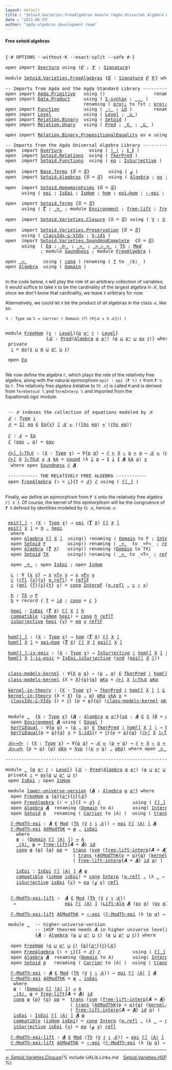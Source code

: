 ```yaml
---
layout: default
title : "Setoid.Varieties.FreeAlgebras module (Agda Universal Algebra Library)"
date : "2021-06-29"
author: "agda-algebras development team"
---
```


#### <a id="free-setoid-algebras">Free setoid algebras</a>

<pre class="Agda">

<a id="241" class="Symbol">{-#</a> <a id="245" class="Keyword">OPTIONS</a> <a id="253" class="Pragma">--without-K</a> <a id="265" class="Pragma">--exact-split</a> <a id="279" class="Pragma">--safe</a> <a id="286" class="Symbol">#-}</a>

<a id="291" class="Keyword">open</a> <a id="296" class="Keyword">import</a> <a id="303" href="Overture.html" class="Module">Overture</a> <a id="312" class="Keyword">using</a> <a id="318" class="Symbol">(</a><a id="319" href="Overture.Signatures.html#648" class="Generalizable">𝓞</a> <a id="321" class="Symbol">;</a> <a id="323" href="Overture.Signatures.html#650" class="Generalizable">𝓥</a> <a id="325" class="Symbol">;</a> <a id="327" href="Overture.Signatures.html#3282" class="Function">Signature</a><a id="336" class="Symbol">)</a>

<a id="339" class="Keyword">module</a> <a id="346" href="Setoid.Varieties.FreeAlgebras.html" class="Module">Setoid.Varieties.FreeAlgebras</a> <a id="376" class="Symbol">{</a><a id="377" href="Setoid.Varieties.FreeAlgebras.html#377" class="Bound">𝑆</a> <a id="379" class="Symbol">:</a> <a id="381" href="Overture.Signatures.html#3282" class="Function">Signature</a> <a id="391" href="Overture.Signatures.html#648" class="Generalizable">𝓞</a> <a id="393" href="Overture.Signatures.html#650" class="Generalizable">𝓥</a><a id="394" class="Symbol">}</a> <a id="396" class="Keyword">where</a>

<a id="403" class="Comment">-- Imports from Agda and the Agda Standard Library -------------------------------</a>
<a id="486" class="Keyword">open</a> <a id="491" class="Keyword">import</a> <a id="498" href="Agda.Primitive.html" class="Module">Agda.Primitive</a>   <a id="515" class="Keyword">using</a> <a id="521" class="Symbol">()</a>                  <a id="541" class="Keyword">renaming</a> <a id="550" class="Symbol">(</a> <a id="552" href="Agda.Primitive.html#326" class="Primitive">Set</a> <a id="556" class="Symbol">to</a> <a id="559" class="Primitive">Type</a> <a id="564" class="Symbol">)</a>
<a id="566" class="Keyword">open</a> <a id="571" class="Keyword">import</a> <a id="578" href="Data.Product.html" class="Module">Data.Product</a>     <a id="595" class="Keyword">using</a> <a id="601" class="Symbol">(</a> <a id="603" href="Data.Product.html#916" class="Function">Σ-syntax</a> <a id="612" class="Symbol">;</a> <a id="614" href="Agda.Builtin.Sigma.html#236" class="InductiveConstructor Operator">_,_</a> <a id="618" class="Symbol">)</a>
                             <a id="649" class="Keyword">renaming</a> <a id="658" class="Symbol">(</a> <a id="660" href="Agda.Builtin.Sigma.html#252" class="Field">proj₁</a> <a id="666" class="Symbol">to</a> <a id="669" class="Field">fst</a> <a id="673" class="Symbol">;</a> <a id="675" href="Agda.Builtin.Sigma.html#264" class="Field">proj₂</a> <a id="681" class="Symbol">to</a> <a id="684" class="Field">snd</a> <a id="688" class="Symbol">)</a>
<a id="690" class="Keyword">open</a> <a id="695" class="Keyword">import</a> <a id="702" href="Function.html" class="Module">Function</a>         <a id="719" class="Keyword">using</a> <a id="725" class="Symbol">(</a> <a id="727" href="Function.Base.html#1031" class="Function Operator">_∘_</a> <a id="731" class="Symbol">;</a> <a id="733" href="Function.Base.html#615" class="Function">id</a> <a id="736" class="Symbol">)</a>        <a id="745" class="Keyword">renaming</a> <a id="754" class="Symbol">(</a> <a id="756" href="Function.Bundles.html#1868" class="Record">Func</a> <a id="761" class="Symbol">to</a> <a id="764" class="Record">_⟶_</a> <a id="768" class="Symbol">)</a>
<a id="770" class="Keyword">open</a> <a id="775" class="Keyword">import</a> <a id="782" href="Level.html" class="Module">Level</a>            <a id="799" class="Keyword">using</a> <a id="805" class="Symbol">(</a> <a id="807" href="Agda.Primitive.html#597" class="Postulate">Level</a> <a id="813" class="Symbol">;</a> <a id="815" href="Agda.Primitive.html#810" class="Primitive Operator">_⊔_</a><a id="818" class="Symbol">)</a>
<a id="820" class="Keyword">open</a> <a id="825" class="Keyword">import</a> <a id="832" href="Relation.Binary.html" class="Module">Relation.Binary</a>  <a id="849" class="Keyword">using</a> <a id="855" class="Symbol">(</a> <a id="857" href="Relation.Binary.Bundles.html#1009" class="Record">Setoid</a> <a id="864" class="Symbol">)</a>
<a id="866" class="Keyword">open</a> <a id="871" class="Keyword">import</a> <a id="878" href="Relation.Unary.html" class="Module">Relation.Unary</a>   <a id="895" class="Keyword">using</a> <a id="901" class="Symbol">(</a> <a id="903" href="Relation.Unary.html#1101" class="Function">Pred</a> <a id="908" class="Symbol">;</a> <a id="910" href="Relation.Unary.html#1523" class="Function Operator">_∈_</a> <a id="914" class="Symbol">;</a> <a id="916" href="Relation.Unary.html#1742" class="Function Operator">_⊆_</a> <a id="920" class="Symbol">)</a>

<a id="923" class="Keyword">open</a> <a id="928" class="Keyword">import</a> <a id="935" href="Relation.Binary.PropositionalEquality.html" class="Module">Relation.Binary.PropositionalEquality</a> <a id="973" class="Symbol">as</a> <a id="976" class="Module">≡</a> <a id="978" class="Keyword">using</a> <a id="984" class="Symbol">(</a><a id="985" href="Agda.Builtin.Equality.html#151" class="Datatype Operator">_≡_</a><a id="988" class="Symbol">)</a>

<a id="991" class="Comment">-- Imports from the Agda Universal Algebra Library -------------------------------</a>
<a id="1074" class="Keyword">open</a>  <a id="1080" class="Keyword">import</a> <a id="1087" href="Overture.html" class="Module">Overture</a>          <a id="1105" class="Keyword">using</a> <a id="1111" class="Symbol">(</a> <a id="1113" href="Overture.Basic.html#4326" class="Function Operator">∣_∣</a> <a id="1117" class="Symbol">;</a> <a id="1119" href="Overture.Basic.html#4364" class="Function Operator">∥_∥</a> <a id="1123" class="Symbol">)</a>
<a id="1125" class="Keyword">open</a>  <a id="1131" class="Keyword">import</a> <a id="1138" href="Setoid.Relations.html" class="Module">Setoid.Relations</a>  <a id="1156" class="Keyword">using</a> <a id="1162" class="Symbol">(</a> <a id="1164" href="Setoid.Relations.Discrete.html#2433" class="Function">fkerPred</a> <a id="1173" class="Symbol">)</a>
<a id="1175" class="Keyword">open</a>  <a id="1181" class="Keyword">import</a> <a id="1188" href="Setoid.Functions.html" class="Module">Setoid.Functions</a>  <a id="1206" class="Keyword">using</a> <a id="1212" class="Symbol">(</a> <a id="1214" href="Setoid.Functions.Inverses.html#1748" class="InductiveConstructor">eq</a> <a id="1217" class="Symbol">;</a> <a id="1219" href="Setoid.Functions.Surjective.html#2057" class="Function">IsSurjective</a> <a id="1232" class="Symbol">)</a>

<a id="1235" class="Keyword">open</a>  <a id="1241" class="Keyword">import</a> <a id="1248" href="Base.Terms.html" class="Module">Base.Terms</a> <a id="1259" class="Symbol">{</a><a id="1260" class="Argument">𝑆</a> <a id="1262" class="Symbol">=</a> <a id="1264" href="Setoid.Varieties.FreeAlgebras.html#377" class="Bound">𝑆</a><a id="1265" class="Symbol">}</a>       <a id="1273" class="Keyword">using</a> <a id="1279" class="Symbol">(</a> <a id="1281" href="Base.Terms.Basic.html#2128" class="InductiveConstructor">ℊ</a> <a id="1283" class="Symbol">)</a>
<a id="1285" class="Keyword">open</a>  <a id="1291" class="Keyword">import</a> <a id="1298" href="Setoid.Algebras.html" class="Module">Setoid.Algebras</a> <a id="1314" class="Symbol">{</a><a id="1315" class="Argument">𝑆</a> <a id="1317" class="Symbol">=</a> <a id="1319" href="Setoid.Varieties.FreeAlgebras.html#377" class="Bound">𝑆</a><a id="1320" class="Symbol">}</a>  <a id="1323" class="Keyword">using</a> <a id="1329" class="Symbol">(</a> <a id="1331" href="Setoid.Algebras.Basic.html#2837" class="Record">Algebra</a> <a id="1339" class="Symbol">;</a> <a id="1341" href="Setoid.Algebras.Basic.html#1068" class="Function">ov</a> <a id="1344" class="Symbol">;</a> <a id="1346" href="Setoid.Algebras.Basic.html#5877" class="Function">Lift-Alg</a> <a id="1355" class="Symbol">)</a>

<a id="1358" class="Keyword">open</a>  <a id="1364" class="Keyword">import</a> <a id="1371" href="Setoid.Homomorphisms.html" class="Module">Setoid.Homomorphisms</a> <a id="1392" class="Symbol">{</a><a id="1393" class="Argument">𝑆</a> <a id="1395" class="Symbol">=</a> <a id="1397" href="Setoid.Varieties.FreeAlgebras.html#377" class="Bound">𝑆</a><a id="1398" class="Symbol">}</a>
      <a id="1406" class="Keyword">using</a> <a id="1412" class="Symbol">(</a> <a id="1414" href="Setoid.Homomorphisms.Basic.html#2541" class="Function">epi</a> <a id="1418" class="Symbol">;</a> <a id="1420" href="Setoid.Homomorphisms.Basic.html#2379" class="Record">IsEpi</a> <a id="1426" class="Symbol">;</a> <a id="1428" href="Setoid.Homomorphisms.Basic.html#1825" class="Record">IsHom</a> <a id="1434" class="Symbol">;</a> <a id="1436" href="Setoid.Homomorphisms.Basic.html#1918" class="Function">hom</a> <a id="1440" class="Symbol">;</a> <a id="1442" href="Setoid.Homomorphisms.Basic.html#2603" class="Function">epi→hom</a> <a id="1450" class="Symbol">;</a> <a id="1452" href="Setoid.Homomorphisms.Properties.html#3000" class="Function">∘-epi</a> <a id="1458" class="Symbol">;</a> <a id="1460" href="Setoid.Homomorphisms.Properties.html#5342" class="Function">ToLift-epi</a> <a id="1471" class="Symbol">)</a>

<a id="1474" class="Keyword">open</a>  <a id="1480" class="Keyword">import</a> <a id="1487" href="Setoid.Terms.html" class="Module">Setoid.Terms</a> <a id="1500" class="Symbol">{</a><a id="1501" class="Argument">𝑆</a> <a id="1503" class="Symbol">=</a> <a id="1505" href="Setoid.Varieties.FreeAlgebras.html#377" class="Bound">𝑆</a><a id="1506" class="Symbol">}</a>
      <a id="1514" class="Keyword">using</a> <a id="1520" class="Symbol">(</a> <a id="1522" href="Setoid.Terms.Basic.html#2876" class="Function">𝑻</a> <a id="1524" class="Symbol">;</a> <a id="1526" href="Setoid.Terms.Basic.html#2024" class="Datatype Operator">_≐_</a> <a id="1530" class="Symbol">;</a> <a id="1532" class="Keyword">module</a> <a id="1539" href="Setoid.Terms.Basic.html#3846" class="Module">Environment</a> <a id="1551" class="Symbol">;</a> <a id="1553" href="Setoid.Terms.Properties.html#2572" class="Function">free-lift</a> <a id="1563" class="Symbol">;</a> <a id="1565" href="Setoid.Terms.Operations.html#2204" class="Function">free-lift-interp</a> <a id="1582" class="Symbol">)</a>

<a id="1585" class="Keyword">open</a>  <a id="1591" class="Keyword">import</a> <a id="1598" href="Setoid.Varieties.Closure.html" class="Module">Setoid.Varieties.Closure</a> <a id="1623" class="Symbol">{</a><a id="1624" class="Argument">𝑆</a> <a id="1626" class="Symbol">=</a> <a id="1628" href="Setoid.Varieties.FreeAlgebras.html#377" class="Bound">𝑆</a><a id="1629" class="Symbol">}</a> <a id="1631" class="Keyword">using</a> <a id="1637" class="Symbol">(</a> <a id="1639" href="Setoid.Varieties.Closure.html#3078" class="Function">V</a> <a id="1641" class="Symbol">;</a> <a id="1643" href="Setoid.Varieties.Closure.html#2475" class="Function">S</a> <a id="1645" class="Symbol">)</a>

<a id="1648" class="Keyword">open</a>  <a id="1654" class="Keyword">import</a> <a id="1661" href="Setoid.Varieties.Preservation.html" class="Module">Setoid.Varieties.Preservation</a> <a id="1691" class="Symbol">{</a><a id="1692" class="Argument">𝑆</a> <a id="1694" class="Symbol">=</a> <a id="1696" href="Setoid.Varieties.FreeAlgebras.html#377" class="Bound">𝑆</a><a id="1697" class="Symbol">}</a>
      <a id="1705" class="Keyword">using</a> <a id="1711" class="Symbol">(</a> <a id="1713" href="Setoid.Varieties.Preservation.html#6760" class="Function">classIds-⊆-VIds</a> <a id="1729" class="Symbol">;</a> <a id="1731" href="Setoid.Varieties.Preservation.html#4666" class="Function">S-id1</a> <a id="1737" class="Symbol">)</a>
<a id="1739" class="Keyword">open</a>  <a id="1745" class="Keyword">import</a> <a id="1752" href="Setoid.Varieties.SoundAndComplete.html" class="Module">Setoid.Varieties.SoundAndComplete</a>  <a id="1787" class="Symbol">{</a><a id="1788" class="Argument">𝑆</a> <a id="1790" class="Symbol">=</a> <a id="1792" href="Setoid.Varieties.FreeAlgebras.html#377" class="Bound">𝑆</a><a id="1793" class="Symbol">}</a>
      <a id="1801" class="Keyword">using</a>  <a id="1808" class="Symbol">(</a> <a id="1810" href="Setoid.Varieties.SoundAndComplete.html#1999" class="Record">Eq</a> <a id="1813" class="Symbol">;</a> <a id="1815" href="Setoid.Varieties.SoundAndComplete.html#2318" class="Function Operator">_⊫_</a> <a id="1819" class="Symbol">;</a> <a id="1821" href="Setoid.Varieties.SoundAndComplete.html#2035" class="InductiveConstructor Operator">_≈̇_</a> <a id="1826" class="Symbol">;</a> <a id="1828" href="Setoid.Varieties.SoundAndComplete.html#4125" class="Datatype Operator">_⊢_▹_≈_</a> <a id="1836" class="Symbol">;</a> <a id="1838" href="Setoid.Varieties.SoundAndComplete.html#3253" class="Function">Th</a> <a id="1841" class="Symbol">;</a> <a id="1843" href="Setoid.Varieties.SoundAndComplete.html#3094" class="Function">Mod</a>
             <a id="1860" class="Symbol">;</a> <a id="1862" class="Keyword">module</a> <a id="1869" href="Setoid.Varieties.SoundAndComplete.html#5024" class="Module">Soundness</a> <a id="1879" class="Symbol">;</a> <a id="1881" class="Keyword">module</a> <a id="1888" href="Setoid.Varieties.SoundAndComplete.html#7367" class="Module">FreeAlgebra</a> <a id="1900" class="Symbol">)</a>

<a id="1903" class="Keyword">open</a> <a id="1908" href="Setoid.Varieties.FreeAlgebras.html#764" class="Module">_⟶_</a>      <a id="1917" class="Keyword">using</a> <a id="1923" class="Symbol">(</a> <a id="1925" href="Function.Bundles.html#1938" class="Field">cong</a> <a id="1930" class="Symbol">)</a> <a id="1932" class="Keyword">renaming</a> <a id="1941" class="Symbol">(</a> <a id="1943" href="Function.Bundles.html#1919" class="Field">f</a> <a id="1945" class="Symbol">to</a> <a id="1948" class="Field">_⟨$⟩_</a> <a id="1954" class="Symbol">)</a>
<a id="1956" class="Keyword">open</a> <a id="1961" href="Setoid.Algebras.Basic.html#2837" class="Module">Algebra</a>  <a id="1970" class="Keyword">using</a> <a id="1976" class="Symbol">(</a> <a id="1978" href="Setoid.Algebras.Basic.html#2894" class="Field">Domain</a> <a id="1985" class="Symbol">)</a>

</pre>

In the code below, `X` will play the role of an arbitrary collection of variables; it would suffice to take `X` to be the cardinality of the largest algebra in 𝒦, but since we don't know that cardinality, we leave `X` aribtrary for now.

Alternatively, we could let `X` be the product of all algebras in the class `𝒦`, like so.

`𝕏 : Type oα`
`𝕏 = Carrier ( Domain (⨅ (𝔄{𝒦 = S 𝒦})) )`

<pre class="Agda">

<a id="2400" class="Keyword">module</a> <a id="FreeHom"></a><a id="2407" href="Setoid.Varieties.FreeAlgebras.html#2407" class="Module">FreeHom</a> <a id="2415" class="Symbol">(</a><a id="2416" href="Setoid.Varieties.FreeAlgebras.html#2416" class="Bound">χ</a> <a id="2418" class="Symbol">:</a> <a id="2420" href="Agda.Primitive.html#597" class="Postulate">Level</a><a id="2425" class="Symbol">){</a><a id="2427" href="Setoid.Varieties.FreeAlgebras.html#2427" class="Bound">α</a> <a id="2429" href="Setoid.Varieties.FreeAlgebras.html#2429" class="Bound">ρᵃ</a> <a id="2432" href="Setoid.Varieties.FreeAlgebras.html#2432" class="Bound">ℓ</a> <a id="2434" class="Symbol">:</a> <a id="2436" href="Agda.Primitive.html#597" class="Postulate">Level</a><a id="2441" class="Symbol">}</a>
               <a id="2458" class="Symbol">{</a><a id="2459" href="Setoid.Varieties.FreeAlgebras.html#2459" class="Bound">𝒦</a> <a id="2461" class="Symbol">:</a> <a id="2463" href="Relation.Unary.html#1101" class="Function">Pred</a><a id="2467" class="Symbol">(</a><a id="2468" href="Setoid.Algebras.Basic.html#2837" class="Record">Algebra</a> <a id="2476" href="Setoid.Varieties.FreeAlgebras.html#2427" class="Bound">α</a> <a id="2478" href="Setoid.Varieties.FreeAlgebras.html#2429" class="Bound">ρᵃ</a><a id="2480" class="Symbol">)</a> <a id="2482" class="Symbol">(</a><a id="2483" href="Setoid.Varieties.FreeAlgebras.html#2427" class="Bound">α</a> <a id="2485" href="Agda.Primitive.html#810" class="Primitive Operator">⊔</a> <a id="2487" href="Setoid.Varieties.FreeAlgebras.html#2429" class="Bound">ρᵃ</a> <a id="2490" href="Agda.Primitive.html#810" class="Primitive Operator">⊔</a> <a id="2492" href="Setoid.Algebras.Basic.html#1068" class="Function">ov</a> <a id="2495" href="Setoid.Varieties.FreeAlgebras.html#2432" class="Bound">ℓ</a><a id="2496" class="Symbol">)}</a> <a id="2499" class="Keyword">where</a>
 <a id="2506" class="Keyword">private</a>
  <a id="FreeHom.ι"></a><a id="2516" href="Setoid.Varieties.FreeAlgebras.html#2516" class="Function">ι</a> <a id="2518" class="Symbol">=</a> <a id="2520" href="Setoid.Algebras.Basic.html#1068" class="Function">ov</a><a id="2522" class="Symbol">(</a><a id="2523" href="Setoid.Varieties.FreeAlgebras.html#2416" class="Bound">χ</a> <a id="2525" href="Agda.Primitive.html#810" class="Primitive Operator">⊔</a> <a id="2527" href="Setoid.Varieties.FreeAlgebras.html#2427" class="Bound">α</a> <a id="2529" href="Agda.Primitive.html#810" class="Primitive Operator">⊔</a> <a id="2531" href="Setoid.Varieties.FreeAlgebras.html#2429" class="Bound">ρᵃ</a> <a id="2534" href="Agda.Primitive.html#810" class="Primitive Operator">⊔</a> <a id="2536" href="Setoid.Varieties.FreeAlgebras.html#2432" class="Bound">ℓ</a><a id="2537" class="Symbol">)</a>

 <a id="2541" class="Keyword">open</a> <a id="2546" href="Setoid.Varieties.SoundAndComplete.html#1999" class="Module">Eq</a>

</pre>

We now define the algebra `𝔽`, which plays the role of the relatively free algebra, along with the natural epimorphism `epi𝔽 : epi (𝑻 𝕏) 𝔽` from `𝑻 𝕏` to `𝔽`.
The relatively free algebra (relative to `Th 𝒦`) is called `M` and is derived from `TermSetoid 𝕏` and `TermInterp 𝕏` and imported from the EquationalLogic module.

<pre class="Agda">

 <a id="2900" class="Comment">-- ℐ indexes the collection of equations modeled by 𝒦</a>
 <a id="FreeHom.ℐ"></a><a id="2955" href="Setoid.Varieties.FreeAlgebras.html#2955" class="Function">ℐ</a> <a id="2957" class="Symbol">:</a> <a id="2959" href="Setoid.Varieties.FreeAlgebras.html#559" class="Primitive">Type</a> <a id="2964" href="Setoid.Varieties.FreeAlgebras.html#2516" class="Function">ι</a>
 <a id="2967" href="Setoid.Varieties.FreeAlgebras.html#2955" class="Function">ℐ</a> <a id="2969" class="Symbol">=</a> <a id="2971" href="Data.Product.html#916" class="Function">Σ[</a> <a id="2974" href="Setoid.Varieties.FreeAlgebras.html#2974" class="Bound">eq</a> <a id="2977" href="Data.Product.html#916" class="Function">∈</a> <a id="2979" href="Setoid.Varieties.SoundAndComplete.html#1999" class="Record">Eq</a><a id="2981" class="Symbol">{</a><a id="2982" href="Setoid.Varieties.FreeAlgebras.html#2416" class="Bound">χ</a><a id="2983" class="Symbol">}</a> <a id="2985" href="Data.Product.html#916" class="Function">]</a> <a id="2987" href="Setoid.Varieties.FreeAlgebras.html#2459" class="Bound">𝒦</a> <a id="2989" href="Setoid.Varieties.SoundAndComplete.html#2318" class="Function Operator">⊫</a> <a id="2991" class="Symbol">((</a><a id="2993" href="Setoid.Varieties.SoundAndComplete.html#2067" class="Field">lhs</a> <a id="2997" href="Setoid.Varieties.FreeAlgebras.html#2974" class="Bound">eq</a><a id="2999" class="Symbol">)</a> <a id="3001" href="Setoid.Varieties.SoundAndComplete.html#2035" class="InductiveConstructor Operator">≈̇</a> <a id="3004" class="Symbol">(</a><a id="3005" href="Setoid.Varieties.SoundAndComplete.html#2087" class="Field">rhs</a> <a id="3009" href="Setoid.Varieties.FreeAlgebras.html#2974" class="Bound">eq</a><a id="3011" class="Symbol">))</a>

 <a id="FreeHom.ℰ"></a><a id="3016" href="Setoid.Varieties.FreeAlgebras.html#3016" class="Function">ℰ</a> <a id="3018" class="Symbol">:</a> <a id="3020" href="Setoid.Varieties.FreeAlgebras.html#2955" class="Function">ℐ</a> <a id="3022" class="Symbol">→</a> <a id="3024" href="Setoid.Varieties.SoundAndComplete.html#1999" class="Record">Eq</a>
 <a id="3028" href="Setoid.Varieties.FreeAlgebras.html#3016" class="Function">ℰ</a> <a id="3030" class="Symbol">(</a><a id="3031" href="Setoid.Varieties.FreeAlgebras.html#3031" class="Bound">eqv</a> <a id="3035" href="Agda.Builtin.Sigma.html#236" class="InductiveConstructor Operator">,</a> <a id="3037" href="Setoid.Varieties.FreeAlgebras.html#3037" class="Bound">p</a><a id="3038" class="Symbol">)</a> <a id="3040" class="Symbol">=</a> <a id="3042" href="Setoid.Varieties.FreeAlgebras.html#3031" class="Bound">eqv</a>

 <a id="FreeHom.ℰ⊢[_]▹Th𝒦"></a><a id="3048" href="Setoid.Varieties.FreeAlgebras.html#3048" class="Function Operator">ℰ⊢[_]▹Th𝒦</a> <a id="3058" class="Symbol">:</a> <a id="3060" class="Symbol">(</a><a id="3061" href="Setoid.Varieties.FreeAlgebras.html#3061" class="Bound">X</a> <a id="3063" class="Symbol">:</a> <a id="3065" href="Setoid.Varieties.FreeAlgebras.html#559" class="Primitive">Type</a> <a id="3070" href="Setoid.Varieties.FreeAlgebras.html#2416" class="Bound">χ</a><a id="3071" class="Symbol">)</a> <a id="3073" class="Symbol">→</a> <a id="3075" class="Symbol">∀{</a><a id="3077" href="Setoid.Varieties.FreeAlgebras.html#3077" class="Bound">p</a> <a id="3079" href="Setoid.Varieties.FreeAlgebras.html#3079" class="Bound">q</a><a id="3080" class="Symbol">}</a> <a id="3082" class="Symbol">→</a> <a id="3084" href="Setoid.Varieties.FreeAlgebras.html#3016" class="Function">ℰ</a> <a id="3086" href="Setoid.Varieties.SoundAndComplete.html#4125" class="Datatype Operator">⊢</a> <a id="3088" href="Setoid.Varieties.FreeAlgebras.html#3061" class="Bound">X</a> <a id="3090" href="Setoid.Varieties.SoundAndComplete.html#4125" class="Datatype Operator">▹</a> <a id="3092" href="Setoid.Varieties.FreeAlgebras.html#3077" class="Bound">p</a> <a id="3094" href="Setoid.Varieties.SoundAndComplete.html#4125" class="Datatype Operator">≈</a> <a id="3096" href="Setoid.Varieties.FreeAlgebras.html#3079" class="Bound">q</a> <a id="3098" class="Symbol">→</a> <a id="3100" href="Setoid.Varieties.FreeAlgebras.html#2459" class="Bound">𝒦</a> <a id="3102" href="Setoid.Varieties.SoundAndComplete.html#2318" class="Function Operator">⊫</a> <a id="3104" class="Symbol">(</a><a id="3105" href="Setoid.Varieties.FreeAlgebras.html#3077" class="Bound">p</a> <a id="3107" href="Setoid.Varieties.SoundAndComplete.html#2035" class="InductiveConstructor Operator">≈̇</a> <a id="3110" href="Setoid.Varieties.FreeAlgebras.html#3079" class="Bound">q</a><a id="3111" class="Symbol">)</a>
 <a id="3114" href="Setoid.Varieties.FreeAlgebras.html#3048" class="Function Operator">ℰ⊢[</a> <a id="3118" href="Setoid.Varieties.FreeAlgebras.html#3118" class="Bound">X</a> <a id="3120" href="Setoid.Varieties.FreeAlgebras.html#3048" class="Function Operator">]▹Th𝒦</a> <a id="3126" href="Setoid.Varieties.FreeAlgebras.html#3126" class="Bound">x</a> <a id="3128" href="Setoid.Varieties.FreeAlgebras.html#3128" class="Bound">𝑨</a> <a id="3130" href="Setoid.Varieties.FreeAlgebras.html#3130" class="Bound">kA</a> <a id="3133" class="Symbol">=</a> <a id="3135" href="Setoid.Varieties.SoundAndComplete.html#5523" class="Function">sound</a> <a id="3141" class="Symbol">(λ</a> <a id="3144" href="Setoid.Varieties.FreeAlgebras.html#3144" class="Bound">i</a> <a id="3146" href="Setoid.Varieties.FreeAlgebras.html#3146" class="Bound">ρ</a> <a id="3148" class="Symbol">→</a> <a id="3150" href="Overture.Basic.html#4364" class="Function Operator">∥</a> <a id="3152" href="Setoid.Varieties.FreeAlgebras.html#3144" class="Bound">i</a> <a id="3154" href="Overture.Basic.html#4364" class="Function Operator">∥</a> <a id="3156" href="Setoid.Varieties.FreeAlgebras.html#3128" class="Bound">𝑨</a> <a id="3158" href="Setoid.Varieties.FreeAlgebras.html#3130" class="Bound">kA</a> <a id="3161" href="Setoid.Varieties.FreeAlgebras.html#3146" class="Bound">ρ</a><a id="3162" class="Symbol">)</a> <a id="3164" href="Setoid.Varieties.FreeAlgebras.html#3126" class="Bound">x</a>
  <a id="3168" class="Keyword">where</a> <a id="3174" class="Keyword">open</a> <a id="3179" href="Setoid.Varieties.SoundAndComplete.html#5024" class="Module">Soundness</a> <a id="3189" href="Setoid.Varieties.FreeAlgebras.html#3016" class="Function">ℰ</a> <a id="3191" href="Setoid.Varieties.FreeAlgebras.html#3128" class="Bound">𝑨</a>

 <a id="3195" class="Comment">----------- THE RELATIVELY FREE ALGEBRA -----------</a>
 <a id="3248" class="Keyword">open</a> <a id="3253" href="Setoid.Varieties.SoundAndComplete.html#7367" class="Module">FreeAlgebra</a> <a id="3265" class="Symbol">{</a><a id="3266" class="Argument">ι</a> <a id="3268" class="Symbol">=</a> <a id="3270" href="Setoid.Varieties.FreeAlgebras.html#2516" class="Function">ι</a><a id="3271" class="Symbol">}{</a><a id="3273" class="Argument">I</a> <a id="3275" class="Symbol">=</a> <a id="3277" href="Setoid.Varieties.FreeAlgebras.html#2955" class="Function">ℐ</a><a id="3278" class="Symbol">}</a> <a id="3280" href="Setoid.Varieties.FreeAlgebras.html#3016" class="Function">ℰ</a> <a id="3282" class="Keyword">using</a> <a id="3288" class="Symbol">(</a> <a id="3290" href="Setoid.Varieties.SoundAndComplete.html#7995" class="Function Operator">𝔽[_]</a> <a id="3295" class="Symbol">)</a>

</pre>

Finally, we define an epimorphism from `𝑻 X` onto the relatively free algebra
`𝔽[ X ]`. Of course, the kernel of this epimorphism will be the congruence of
`𝑻 X` defined by identities modeled by (`S 𝒦`, hence) `𝒦`.

<pre class="Agda">

 <a id="FreeHom.epi𝔽[_]"></a><a id="3541" href="Setoid.Varieties.FreeAlgebras.html#3541" class="Function Operator">epi𝔽[_]</a> <a id="3549" class="Symbol">:</a> <a id="3551" class="Symbol">(</a><a id="3552" href="Setoid.Varieties.FreeAlgebras.html#3552" class="Bound">X</a> <a id="3554" class="Symbol">:</a> <a id="3556" href="Setoid.Varieties.FreeAlgebras.html#559" class="Primitive">Type</a> <a id="3561" href="Setoid.Varieties.FreeAlgebras.html#2416" class="Bound">χ</a><a id="3562" class="Symbol">)</a> <a id="3564" class="Symbol">→</a> <a id="3566" href="Setoid.Homomorphisms.Basic.html#2541" class="Function">epi</a> <a id="3570" class="Symbol">(</a><a id="3571" href="Setoid.Terms.Basic.html#2876" class="Function">𝑻</a> <a id="3573" href="Setoid.Varieties.FreeAlgebras.html#3552" class="Bound">X</a><a id="3574" class="Symbol">)</a> <a id="3576" href="Setoid.Varieties.SoundAndComplete.html#7995" class="Function Operator">𝔽[</a> <a id="3579" href="Setoid.Varieties.FreeAlgebras.html#3552" class="Bound">X</a> <a id="3581" href="Setoid.Varieties.SoundAndComplete.html#7995" class="Function Operator">]</a>
 <a id="3584" href="Setoid.Varieties.FreeAlgebras.html#3541" class="Function Operator">epi𝔽[</a> <a id="3590" href="Setoid.Varieties.FreeAlgebras.html#3590" class="Bound">X</a> <a id="3592" href="Setoid.Varieties.FreeAlgebras.html#3541" class="Function Operator">]</a> <a id="3594" class="Symbol">=</a> <a id="3596" href="Setoid.Varieties.FreeAlgebras.html#4053" class="Function">h</a> <a id="3598" href="Agda.Builtin.Sigma.html#236" class="InductiveConstructor Operator">,</a> <a id="3600" href="Setoid.Varieties.FreeAlgebras.html#4102" class="Function">hepi</a>
  <a id="3607" class="Keyword">where</a>
  <a id="3615" class="Keyword">open</a> <a id="3620" href="Setoid.Algebras.Basic.html#2837" class="Module">Algebra</a> <a id="3628" href="Setoid.Varieties.SoundAndComplete.html#7995" class="Function Operator">𝔽[</a> <a id="3631" href="Setoid.Varieties.FreeAlgebras.html#3590" class="Bound">X</a> <a id="3633" href="Setoid.Varieties.SoundAndComplete.html#7995" class="Function Operator">]</a>  <a id="3636" class="Keyword">using</a><a id="3641" class="Symbol">()</a> <a id="3644" class="Keyword">renaming</a> <a id="3653" class="Symbol">(</a> <a id="3655" href="Setoid.Algebras.Basic.html#2894" class="Field">Domain</a> <a id="3662" class="Symbol">to</a> <a id="3665" class="Field">F</a> <a id="3667" class="Symbol">;</a> <a id="3669" href="Setoid.Algebras.Basic.html#2916" class="Field">Interp</a> <a id="3676" class="Symbol">to</a> <a id="3679" class="Field">InterpF</a> <a id="3687" class="Symbol">)</a>
  <a id="3691" class="Keyword">open</a> <a id="3696" href="Relation.Binary.Bundles.html#1009" class="Module">Setoid</a> <a id="3703" href="Setoid.Varieties.FreeAlgebras.html#3665" class="Function">F</a>        <a id="3712" class="Keyword">using</a><a id="3717" class="Symbol">()</a> <a id="3720" class="Keyword">renaming</a> <a id="3729" class="Symbol">(</a> <a id="3731" href="Relation.Binary.Bundles.html#1098" class="Field Operator">_≈_</a>  <a id="3736" class="Symbol">to</a> <a id="3739" class="Field Operator">_≈F≈_</a> <a id="3745" class="Symbol">;</a> <a id="3747" href="Relation.Binary.Structures.html#1568" class="Function">refl</a> <a id="3752" class="Symbol">to</a> <a id="3755" class="Function">reflF</a> <a id="3761" class="Symbol">)</a>
  <a id="3765" class="Keyword">open</a> <a id="3770" href="Setoid.Algebras.Basic.html#2837" class="Module">Algebra</a> <a id="3778" class="Symbol">(</a><a id="3779" href="Setoid.Terms.Basic.html#2876" class="Function">𝑻</a> <a id="3781" href="Setoid.Varieties.FreeAlgebras.html#3590" class="Bound">X</a><a id="3782" class="Symbol">)</a>   <a id="3786" class="Keyword">using</a><a id="3791" class="Symbol">()</a> <a id="3794" class="Keyword">renaming</a> <a id="3803" class="Symbol">(</a><a id="3804" href="Setoid.Algebras.Basic.html#2894" class="Field">Domain</a> <a id="3811" class="Symbol">to</a> <a id="3814" class="Field">TX</a><a id="3816" class="Symbol">)</a>
  <a id="3820" class="Keyword">open</a> <a id="3825" href="Relation.Binary.Bundles.html#1009" class="Module">Setoid</a> <a id="3832" href="Setoid.Varieties.FreeAlgebras.html#3814" class="Function">TX</a>       <a id="3841" class="Keyword">using</a><a id="3846" class="Symbol">()</a> <a id="3849" class="Keyword">renaming</a> <a id="3858" class="Symbol">(</a> <a id="3860" href="Relation.Binary.Bundles.html#1098" class="Field Operator">_≈_</a> <a id="3864" class="Symbol">to</a> <a id="3867" class="Field Operator">_≈T≈_</a> <a id="3873" class="Symbol">;</a> <a id="3875" href="Relation.Binary.Structures.html#1568" class="Function">refl</a> <a id="3880" class="Symbol">to</a> <a id="3883" class="Function">reflT</a> <a id="3889" class="Symbol">)</a>

  <a id="3894" class="Keyword">open</a> <a id="3899" href="Setoid.Terms.Basic.html#2024" class="Module Operator">_≐_</a> <a id="3903" class="Symbol">;</a> <a id="3905" class="Keyword">open</a> <a id="3910" href="Setoid.Homomorphisms.Basic.html#2379" class="Module">IsEpi</a> <a id="3916" class="Symbol">;</a> <a id="3918" class="Keyword">open</a> <a id="3923" href="Setoid.Homomorphisms.Basic.html#1825" class="Module">IsHom</a>

  <a id="3932" href="Setoid.Varieties.FreeAlgebras.html#3932" class="Function">c</a> <a id="3934" class="Symbol">:</a> <a id="3936" class="Symbol">∀</a> <a id="3938" class="Symbol">{</a><a id="3939" href="Setoid.Varieties.FreeAlgebras.html#3939" class="Bound">x</a> <a id="3941" href="Setoid.Varieties.FreeAlgebras.html#3941" class="Bound">y</a><a id="3942" class="Symbol">}</a> <a id="3944" class="Symbol">→</a> <a id="3946" href="Setoid.Varieties.FreeAlgebras.html#3939" class="Bound">x</a> <a id="3948" href="Setoid.Varieties.FreeAlgebras.html#3867" class="Function Operator">≈T≈</a> <a id="3952" href="Setoid.Varieties.FreeAlgebras.html#3941" class="Bound">y</a> <a id="3954" class="Symbol">→</a> <a id="3956" href="Setoid.Varieties.FreeAlgebras.html#3939" class="Bound">x</a> <a id="3958" href="Setoid.Varieties.FreeAlgebras.html#3739" class="Function Operator">≈F≈</a> <a id="3962" href="Setoid.Varieties.FreeAlgebras.html#3941" class="Bound">y</a>
  <a id="3966" href="Setoid.Varieties.FreeAlgebras.html#3932" class="Function">c</a> <a id="3968" class="Symbol">(</a><a id="3969" href="Setoid.Terms.Basic.html#2068" class="InductiveConstructor">rfl</a> <a id="3973" class="Symbol">{</a><a id="3974" href="Setoid.Varieties.FreeAlgebras.html#3974" class="Bound">x</a><a id="3975" class="Symbol">}{</a><a id="3977" href="Setoid.Varieties.FreeAlgebras.html#3977" class="Bound">y</a><a id="3978" class="Symbol">}</a> <a id="3980" href="Agda.Builtin.Equality.html#208" class="InductiveConstructor">≡.refl</a><a id="3986" class="Symbol">)</a> <a id="3988" class="Symbol">=</a> <a id="3990" href="Setoid.Varieties.FreeAlgebras.html#3755" class="Function">reflF</a>
  <a id="3998" href="Setoid.Varieties.FreeAlgebras.html#3932" class="Function">c</a> <a id="4000" class="Symbol">(</a><a id="4001" href="Setoid.Terms.Basic.html#2110" class="InductiveConstructor">gnl</a> <a id="4005" class="Symbol">{</a><a id="4006" href="Setoid.Varieties.FreeAlgebras.html#4006" class="Bound">f</a><a id="4007" class="Symbol">}{</a><a id="4009" href="Setoid.Varieties.FreeAlgebras.html#4009" class="Bound">s</a><a id="4010" class="Symbol">}{</a><a id="4012" href="Setoid.Varieties.FreeAlgebras.html#4012" class="Bound">t</a><a id="4013" class="Symbol">}</a> <a id="4015" href="Setoid.Varieties.FreeAlgebras.html#4015" class="Bound">x</a><a id="4016" class="Symbol">)</a> <a id="4018" class="Symbol">=</a> <a id="4020" href="Function.Bundles.html#1938" class="Field">cong</a> <a id="4025" href="Setoid.Varieties.FreeAlgebras.html#3679" class="Function">InterpF</a> <a id="4033" class="Symbol">(</a><a id="4034" href="Agda.Builtin.Equality.html#208" class="InductiveConstructor">≡.refl</a> <a id="4041" href="Agda.Builtin.Sigma.html#236" class="InductiveConstructor Operator">,</a> <a id="4043" href="Setoid.Varieties.FreeAlgebras.html#3932" class="Function">c</a> <a id="4045" href="Function.Base.html#1031" class="Function Operator">∘</a> <a id="4047" href="Setoid.Varieties.FreeAlgebras.html#4015" class="Bound">x</a><a id="4048" class="Symbol">)</a>

  <a id="4053" href="Setoid.Varieties.FreeAlgebras.html#4053" class="Function">h</a> <a id="4055" class="Symbol">:</a> <a id="4057" href="Setoid.Varieties.FreeAlgebras.html#3814" class="Function">TX</a> <a id="4060" href="Setoid.Varieties.FreeAlgebras.html#764" class="Record Operator">⟶</a> <a id="4062" href="Setoid.Varieties.FreeAlgebras.html#3665" class="Function">F</a>
  <a id="4066" href="Setoid.Varieties.FreeAlgebras.html#4053" class="Function">h</a> <a id="4068" class="Symbol">=</a> <a id="4070" class="Keyword">record</a> <a id="4077" class="Symbol">{</a> <a id="4079" href="Function.Bundles.html#1919" class="Field">f</a> <a id="4081" class="Symbol">=</a> <a id="4083" href="Function.Base.html#615" class="Function">id</a> <a id="4086" class="Symbol">;</a> <a id="4088" href="Function.Bundles.html#1938" class="Field">cong</a> <a id="4093" class="Symbol">=</a> <a id="4095" href="Setoid.Varieties.FreeAlgebras.html#3932" class="Function">c</a> <a id="4097" class="Symbol">}</a>

  <a id="4102" href="Setoid.Varieties.FreeAlgebras.html#4102" class="Function">hepi</a> <a id="4107" class="Symbol">:</a> <a id="4109" href="Setoid.Homomorphisms.Basic.html#2379" class="Record">IsEpi</a> <a id="4115" class="Symbol">(</a><a id="4116" href="Setoid.Terms.Basic.html#2876" class="Function">𝑻</a> <a id="4118" href="Setoid.Varieties.FreeAlgebras.html#3590" class="Bound">X</a><a id="4119" class="Symbol">)</a> <a id="4121" href="Setoid.Varieties.SoundAndComplete.html#7995" class="Function Operator">𝔽[</a> <a id="4124" href="Setoid.Varieties.FreeAlgebras.html#3590" class="Bound">X</a> <a id="4126" href="Setoid.Varieties.SoundAndComplete.html#7995" class="Function Operator">]</a> <a id="4128" href="Setoid.Varieties.FreeAlgebras.html#4053" class="Function">h</a>
  <a id="4132" href="Setoid.Homomorphisms.Basic.html#1886" class="Field">compatible</a> <a id="4143" class="Symbol">(</a><a id="4144" href="Setoid.Homomorphisms.Basic.html#2447" class="Field">isHom</a> <a id="4150" href="Setoid.Varieties.FreeAlgebras.html#4102" class="Function">hepi</a><a id="4154" class="Symbol">)</a> <a id="4156" class="Symbol">=</a> <a id="4158" href="Function.Bundles.html#1938" class="Field">cong</a> <a id="4163" href="Setoid.Varieties.FreeAlgebras.html#4053" class="Function">h</a> <a id="4165" href="Setoid.Varieties.FreeAlgebras.html#3883" class="Function">reflT</a>
  <a id="4173" href="Setoid.Homomorphisms.Basic.html#2466" class="Field">isSurjective</a> <a id="4186" href="Setoid.Varieties.FreeAlgebras.html#4102" class="Function">hepi</a> <a id="4191" class="Symbol">{</a><a id="4192" href="Setoid.Varieties.FreeAlgebras.html#4192" class="Bound">y</a><a id="4193" class="Symbol">}</a> <a id="4195" class="Symbol">=</a> <a id="4197" href="Setoid.Functions.Inverses.html#1857" class="InductiveConstructor">eq</a> <a id="4200" href="Setoid.Varieties.FreeAlgebras.html#4192" class="Bound">y</a> <a id="4202" href="Setoid.Varieties.FreeAlgebras.html#3755" class="Function">reflF</a>


 <a id="FreeHom.hom𝔽[_]"></a><a id="4211" href="Setoid.Varieties.FreeAlgebras.html#4211" class="Function Operator">hom𝔽[_]</a> <a id="4219" class="Symbol">:</a> <a id="4221" class="Symbol">(</a><a id="4222" href="Setoid.Varieties.FreeAlgebras.html#4222" class="Bound">X</a> <a id="4224" class="Symbol">:</a> <a id="4226" href="Setoid.Varieties.FreeAlgebras.html#559" class="Primitive">Type</a> <a id="4231" href="Setoid.Varieties.FreeAlgebras.html#2416" class="Bound">χ</a><a id="4232" class="Symbol">)</a> <a id="4234" class="Symbol">→</a> <a id="4236" href="Setoid.Homomorphisms.Basic.html#1918" class="Function">hom</a> <a id="4240" class="Symbol">(</a><a id="4241" href="Setoid.Terms.Basic.html#2876" class="Function">𝑻</a> <a id="4243" href="Setoid.Varieties.FreeAlgebras.html#4222" class="Bound">X</a><a id="4244" class="Symbol">)</a> <a id="4246" href="Setoid.Varieties.SoundAndComplete.html#7995" class="Function Operator">𝔽[</a> <a id="4249" href="Setoid.Varieties.FreeAlgebras.html#4222" class="Bound">X</a> <a id="4251" href="Setoid.Varieties.SoundAndComplete.html#7995" class="Function Operator">]</a>
 <a id="4254" href="Setoid.Varieties.FreeAlgebras.html#4211" class="Function Operator">hom𝔽[</a> <a id="4260" href="Setoid.Varieties.FreeAlgebras.html#4260" class="Bound">X</a> <a id="4262" href="Setoid.Varieties.FreeAlgebras.html#4211" class="Function Operator">]</a> <a id="4264" class="Symbol">=</a> <a id="4266" href="Setoid.Homomorphisms.Basic.html#2603" class="Function">epi→hom</a> <a id="4274" class="Symbol">(</a><a id="4275" href="Setoid.Terms.Basic.html#2876" class="Function">𝑻</a> <a id="4277" href="Setoid.Varieties.FreeAlgebras.html#4260" class="Bound">X</a><a id="4278" class="Symbol">)</a> <a id="4280" href="Setoid.Varieties.SoundAndComplete.html#7995" class="Function Operator">𝔽[</a> <a id="4283" href="Setoid.Varieties.FreeAlgebras.html#4260" class="Bound">X</a> <a id="4285" href="Setoid.Varieties.SoundAndComplete.html#7995" class="Function Operator">]</a> <a id="4287" href="Setoid.Varieties.FreeAlgebras.html#3541" class="Function Operator">epi𝔽[</a> <a id="4293" href="Setoid.Varieties.FreeAlgebras.html#4260" class="Bound">X</a> <a id="4295" href="Setoid.Varieties.FreeAlgebras.html#3541" class="Function Operator">]</a>

 <a id="FreeHom.hom𝔽[_]-is-epic"></a><a id="4299" href="Setoid.Varieties.FreeAlgebras.html#4299" class="Function Operator">hom𝔽[_]-is-epic</a> <a id="4315" class="Symbol">:</a> <a id="4317" class="Symbol">(</a><a id="4318" href="Setoid.Varieties.FreeAlgebras.html#4318" class="Bound">X</a> <a id="4320" class="Symbol">:</a> <a id="4322" href="Setoid.Varieties.FreeAlgebras.html#559" class="Primitive">Type</a> <a id="4327" href="Setoid.Varieties.FreeAlgebras.html#2416" class="Bound">χ</a><a id="4328" class="Symbol">)</a> <a id="4330" class="Symbol">→</a> <a id="4332" href="Setoid.Functions.Surjective.html#2057" class="Function">IsSurjective</a> <a id="4345" href="Overture.Basic.html#4326" class="Function Operator">∣</a> <a id="4347" href="Setoid.Varieties.FreeAlgebras.html#4211" class="Function Operator">hom𝔽[</a> <a id="4353" href="Setoid.Varieties.FreeAlgebras.html#4318" class="Bound">X</a> <a id="4355" href="Setoid.Varieties.FreeAlgebras.html#4211" class="Function Operator">]</a> <a id="4357" href="Overture.Basic.html#4326" class="Function Operator">∣</a>
 <a id="4360" href="Setoid.Varieties.FreeAlgebras.html#4299" class="Function Operator">hom𝔽[</a> <a id="4366" href="Setoid.Varieties.FreeAlgebras.html#4366" class="Bound">X</a> <a id="4368" href="Setoid.Varieties.FreeAlgebras.html#4299" class="Function Operator">]-is-epic</a> <a id="4378" class="Symbol">=</a> <a id="4380" href="Setoid.Homomorphisms.Basic.html#2466" class="Field">IsEpi.isSurjective</a> <a id="4399" class="Symbol">(</a><a id="4400" href="Setoid.Varieties.FreeAlgebras.html#684" class="Field">snd</a> <a id="4404" class="Symbol">(</a><a id="4405" href="Setoid.Varieties.FreeAlgebras.html#3541" class="Function Operator">epi𝔽[</a> <a id="4411" href="Setoid.Varieties.FreeAlgebras.html#4366" class="Bound">X</a> <a id="4413" href="Setoid.Varieties.FreeAlgebras.html#3541" class="Function Operator">]</a><a id="4414" class="Symbol">))</a>


 <a id="FreeHom.class-models-kernel"></a><a id="4420" href="Setoid.Varieties.FreeAlgebras.html#4420" class="Function">class-models-kernel</a> <a id="4440" class="Symbol">:</a> <a id="4442" class="Symbol">∀{</a><a id="4444" href="Setoid.Varieties.FreeAlgebras.html#4444" class="Bound">X</a> <a id="4446" href="Setoid.Varieties.FreeAlgebras.html#4446" class="Bound">p</a> <a id="4448" href="Setoid.Varieties.FreeAlgebras.html#4448" class="Bound">q</a><a id="4449" class="Symbol">}</a> <a id="4451" class="Symbol">→</a> <a id="4453" class="Symbol">(</a><a id="4454" href="Setoid.Varieties.FreeAlgebras.html#4446" class="Bound">p</a> <a id="4456" href="Agda.Builtin.Sigma.html#236" class="InductiveConstructor Operator">,</a> <a id="4458" href="Setoid.Varieties.FreeAlgebras.html#4448" class="Bound">q</a><a id="4459" class="Symbol">)</a> <a id="4461" href="Relation.Unary.html#1523" class="Function Operator">∈</a> <a id="4463" href="Setoid.Relations.Discrete.html#2433" class="Function">fkerPred</a> <a id="4472" href="Overture.Basic.html#4326" class="Function Operator">∣</a> <a id="4474" href="Setoid.Varieties.FreeAlgebras.html#4211" class="Function Operator">hom𝔽[</a> <a id="4480" href="Setoid.Varieties.FreeAlgebras.html#4444" class="Bound">X</a> <a id="4482" href="Setoid.Varieties.FreeAlgebras.html#4211" class="Function Operator">]</a> <a id="4484" href="Overture.Basic.html#4326" class="Function Operator">∣</a> <a id="4486" class="Symbol">→</a> <a id="4488" href="Setoid.Varieties.FreeAlgebras.html#2459" class="Bound">𝒦</a> <a id="4490" href="Setoid.Varieties.SoundAndComplete.html#2318" class="Function Operator">⊫</a> <a id="4492" class="Symbol">(</a><a id="4493" href="Setoid.Varieties.FreeAlgebras.html#4446" class="Bound">p</a> <a id="4495" href="Setoid.Varieties.SoundAndComplete.html#2035" class="InductiveConstructor Operator">≈̇</a> <a id="4498" href="Setoid.Varieties.FreeAlgebras.html#4448" class="Bound">q</a><a id="4499" class="Symbol">)</a>
 <a id="4502" href="Setoid.Varieties.FreeAlgebras.html#4420" class="Function">class-models-kernel</a> <a id="4522" class="Symbol">{</a><a id="4523" class="Argument">X</a> <a id="4525" class="Symbol">=</a> <a id="4527" href="Setoid.Varieties.FreeAlgebras.html#4527" class="Bound">X</a><a id="4528" class="Symbol">}{</a><a id="4530" href="Setoid.Varieties.FreeAlgebras.html#4530" class="Bound">p</a><a id="4531" class="Symbol">}{</a><a id="4533" href="Setoid.Varieties.FreeAlgebras.html#4533" class="Bound">q</a><a id="4534" class="Symbol">}</a> <a id="4536" href="Setoid.Varieties.FreeAlgebras.html#4536" class="Bound">pKq</a> <a id="4540" class="Symbol">=</a> <a id="4542" href="Setoid.Varieties.FreeAlgebras.html#3048" class="Function Operator">ℰ⊢[</a> <a id="4546" href="Setoid.Varieties.FreeAlgebras.html#4527" class="Bound">X</a> <a id="4548" href="Setoid.Varieties.FreeAlgebras.html#3048" class="Function Operator">]▹Th𝒦</a> <a id="4554" href="Setoid.Varieties.FreeAlgebras.html#4536" class="Bound">pKq</a>

 <a id="FreeHom.kernel-in-theory"></a><a id="4560" href="Setoid.Varieties.FreeAlgebras.html#4560" class="Function">kernel-in-theory</a> <a id="4577" class="Symbol">:</a> <a id="4579" class="Symbol">{</a><a id="4580" href="Setoid.Varieties.FreeAlgebras.html#4580" class="Bound">X</a> <a id="4582" class="Symbol">:</a> <a id="4584" href="Setoid.Varieties.FreeAlgebras.html#559" class="Primitive">Type</a> <a id="4589" href="Setoid.Varieties.FreeAlgebras.html#2416" class="Bound">χ</a><a id="4590" class="Symbol">}</a> <a id="4592" class="Symbol">→</a> <a id="4594" href="Setoid.Relations.Discrete.html#2433" class="Function">fkerPred</a> <a id="4603" href="Overture.Basic.html#4326" class="Function Operator">∣</a> <a id="4605" href="Setoid.Varieties.FreeAlgebras.html#4211" class="Function Operator">hom𝔽[</a> <a id="4611" href="Setoid.Varieties.FreeAlgebras.html#4580" class="Bound">X</a> <a id="4613" href="Setoid.Varieties.FreeAlgebras.html#4211" class="Function Operator">]</a> <a id="4615" href="Overture.Basic.html#4326" class="Function Operator">∣</a> <a id="4617" href="Relation.Unary.html#1742" class="Function Operator">⊆</a> <a id="4619" href="Setoid.Varieties.SoundAndComplete.html#3253" class="Function">Th</a> <a id="4622" class="Symbol">(</a><a id="4623" href="Setoid.Varieties.Closure.html#3078" class="Function">V</a> <a id="4625" href="Setoid.Varieties.FreeAlgebras.html#2432" class="Bound">ℓ</a> <a id="4627" href="Setoid.Varieties.FreeAlgebras.html#2516" class="Function">ι</a> <a id="4629" href="Setoid.Varieties.FreeAlgebras.html#2459" class="Bound">𝒦</a><a id="4630" class="Symbol">)</a>
 <a id="4633" href="Setoid.Varieties.FreeAlgebras.html#4560" class="Function">kernel-in-theory</a> <a id="4650" class="Symbol">{</a><a id="4651" class="Argument">X</a> <a id="4653" class="Symbol">=</a> <a id="4655" href="Setoid.Varieties.FreeAlgebras.html#4655" class="Bound">X</a><a id="4656" class="Symbol">}</a> <a id="4658" class="Symbol">{</a><a id="4659" href="Setoid.Varieties.FreeAlgebras.html#4659" class="Bound">p</a> <a id="4661" href="Agda.Builtin.Sigma.html#236" class="InductiveConstructor Operator">,</a> <a id="4663" href="Setoid.Varieties.FreeAlgebras.html#4663" class="Bound">q</a><a id="4664" class="Symbol">}</a> <a id="4666" href="Setoid.Varieties.FreeAlgebras.html#4666" class="Bound">pKq</a> <a id="4670" href="Setoid.Varieties.FreeAlgebras.html#4670" class="Bound">vkA</a> <a id="4674" href="Setoid.Varieties.FreeAlgebras.html#4674" class="Bound">x</a> <a id="4676" class="Symbol">=</a>
  <a id="4680" href="Setoid.Varieties.Preservation.html#6760" class="Function">classIds-⊆-VIds</a> <a id="4696" class="Symbol">{</a><a id="4697" class="Argument">ℓ</a> <a id="4699" class="Symbol">=</a> <a id="4701" href="Setoid.Varieties.FreeAlgebras.html#2432" class="Bound">ℓ</a><a id="4702" class="Symbol">}</a> <a id="4704" class="Symbol">{</a><a id="4705" class="Argument">p</a> <a id="4707" class="Symbol">=</a> <a id="4709" href="Setoid.Varieties.FreeAlgebras.html#4659" class="Bound">p</a><a id="4710" class="Symbol">}{</a><a id="4712" href="Setoid.Varieties.FreeAlgebras.html#4663" class="Bound">q</a><a id="4713" class="Symbol">}</a> <a id="4715" class="Symbol">(</a><a id="4716" href="Setoid.Varieties.FreeAlgebras.html#4420" class="Function">class-models-kernel</a> <a id="4736" href="Setoid.Varieties.FreeAlgebras.html#4666" class="Bound">pKq</a><a id="4739" class="Symbol">)</a> <a id="4741" href="Setoid.Varieties.FreeAlgebras.html#4670" class="Bound">vkA</a> <a id="4745" href="Setoid.Varieties.FreeAlgebras.html#4674" class="Bound">x</a>


 <a id="4750" class="Keyword">module</a> <a id="4757" href="Setoid.Varieties.FreeAlgebras.html#4757" class="Module">_</a>  <a id="4760" class="Symbol">{</a><a id="4761" href="Setoid.Varieties.FreeAlgebras.html#4761" class="Bound">X</a> <a id="4763" class="Symbol">:</a> <a id="4765" href="Setoid.Varieties.FreeAlgebras.html#559" class="Primitive">Type</a> <a id="4770" href="Setoid.Varieties.FreeAlgebras.html#2416" class="Bound">χ</a><a id="4771" class="Symbol">}</a> <a id="4773" class="Symbol">{</a><a id="4774" href="Setoid.Varieties.FreeAlgebras.html#4774" class="Bound">𝑨</a> <a id="4776" class="Symbol">:</a> <a id="4778" href="Setoid.Algebras.Basic.html#2837" class="Record">Algebra</a> <a id="4786" href="Setoid.Varieties.FreeAlgebras.html#2427" class="Bound">α</a> <a id="4788" href="Setoid.Varieties.FreeAlgebras.html#2429" class="Bound">ρᵃ</a><a id="4790" class="Symbol">}{</a><a id="4792" href="Setoid.Varieties.FreeAlgebras.html#4792" class="Bound">sA</a> <a id="4795" class="Symbol">:</a> <a id="4797" href="Setoid.Varieties.FreeAlgebras.html#4774" class="Bound">𝑨</a> <a id="4799" href="Relation.Unary.html#1523" class="Function Operator">∈</a> <a id="4801" href="Setoid.Varieties.Closure.html#2475" class="Function">S</a> <a id="4803" class="Symbol">{</a><a id="4804" class="Argument">β</a> <a id="4806" class="Symbol">=</a> <a id="4808" href="Setoid.Varieties.FreeAlgebras.html#2427" class="Bound">α</a><a id="4809" class="Symbol">}{</a><a id="4811" href="Setoid.Varieties.FreeAlgebras.html#2429" class="Bound">ρᵃ</a><a id="4813" class="Symbol">}</a> <a id="4815" href="Setoid.Varieties.FreeAlgebras.html#2432" class="Bound">ℓ</a> <a id="4817" href="Setoid.Varieties.FreeAlgebras.html#2459" class="Bound">𝒦</a><a id="4818" class="Symbol">}</a> <a id="4820" class="Keyword">where</a>
  <a id="4828" class="Keyword">open</a> <a id="4833" href="Setoid.Terms.Basic.html#3846" class="Module">Environment</a> <a id="4845" href="Setoid.Varieties.FreeAlgebras.html#4774" class="Bound">𝑨</a> <a id="4847" class="Keyword">using</a> <a id="4853" class="Symbol">(</a> <a id="4855" href="Setoid.Terms.Basic.html#5322" class="Function">Equal</a> <a id="4861" class="Symbol">)</a>
  <a id="4865" href="Setoid.Varieties.FreeAlgebras.html#4865" class="Function">ker𝔽⊆Equal</a> <a id="4876" class="Symbol">:</a> <a id="4878" class="Symbol">∀{</a><a id="4880" href="Setoid.Varieties.FreeAlgebras.html#4880" class="Bound">p</a> <a id="4882" href="Setoid.Varieties.FreeAlgebras.html#4882" class="Bound">q</a><a id="4883" class="Symbol">}</a> <a id="4885" class="Symbol">→</a> <a id="4887" class="Symbol">(</a><a id="4888" href="Setoid.Varieties.FreeAlgebras.html#4880" class="Bound">p</a> <a id="4890" href="Agda.Builtin.Sigma.html#236" class="InductiveConstructor Operator">,</a> <a id="4892" href="Setoid.Varieties.FreeAlgebras.html#4882" class="Bound">q</a><a id="4893" class="Symbol">)</a> <a id="4895" href="Relation.Unary.html#1523" class="Function Operator">∈</a> <a id="4897" href="Setoid.Relations.Discrete.html#2433" class="Function">fkerPred</a> <a id="4906" href="Overture.Basic.html#4326" class="Function Operator">∣</a> <a id="4908" href="Setoid.Varieties.FreeAlgebras.html#4211" class="Function Operator">hom𝔽[</a> <a id="4914" href="Setoid.Varieties.FreeAlgebras.html#4761" class="Bound">X</a> <a id="4916" href="Setoid.Varieties.FreeAlgebras.html#4211" class="Function Operator">]</a> <a id="4918" href="Overture.Basic.html#4326" class="Function Operator">∣</a> <a id="4920" class="Symbol">→</a> <a id="4922" href="Setoid.Terms.Basic.html#5322" class="Function">Equal</a> <a id="4928" href="Setoid.Varieties.FreeAlgebras.html#4880" class="Bound">p</a> <a id="4930" href="Setoid.Varieties.FreeAlgebras.html#4882" class="Bound">q</a>
  <a id="4934" href="Setoid.Varieties.FreeAlgebras.html#4865" class="Function">ker𝔽⊆Equal</a><a id="4944" class="Symbol">{</a><a id="4945" class="Argument">p</a> <a id="4947" class="Symbol">=</a> <a id="4949" href="Setoid.Varieties.FreeAlgebras.html#4949" class="Bound">p</a><a id="4950" class="Symbol">}{</a><a id="4952" href="Setoid.Varieties.FreeAlgebras.html#4952" class="Bound">q</a><a id="4953" class="Symbol">}</a> <a id="4955" href="Setoid.Varieties.FreeAlgebras.html#4955" class="Bound">x</a> <a id="4957" class="Symbol">=</a> <a id="4959" href="Setoid.Varieties.Preservation.html#4666" class="Function">S-id1</a><a id="4964" class="Symbol">{</a><a id="4965" class="Argument">ℓ</a> <a id="4967" class="Symbol">=</a> <a id="4969" href="Setoid.Varieties.FreeAlgebras.html#2432" class="Bound">ℓ</a><a id="4970" class="Symbol">}{</a><a id="4972" class="Argument">p</a> <a id="4974" class="Symbol">=</a> <a id="4976" href="Setoid.Varieties.FreeAlgebras.html#4949" class="Bound">p</a><a id="4977" class="Symbol">}{</a><a id="4979" href="Setoid.Varieties.FreeAlgebras.html#4952" class="Bound">q</a><a id="4980" class="Symbol">}</a> <a id="4982" class="Symbol">(</a><a id="4983" href="Setoid.Varieties.FreeAlgebras.html#3048" class="Function Operator">ℰ⊢[</a> <a id="4987" href="Setoid.Varieties.FreeAlgebras.html#4761" class="Bound">X</a> <a id="4989" href="Setoid.Varieties.FreeAlgebras.html#3048" class="Function Operator">]▹Th𝒦</a> <a id="4995" href="Setoid.Varieties.FreeAlgebras.html#4955" class="Bound">x</a><a id="4996" class="Symbol">)</a> <a id="4998" href="Setoid.Varieties.FreeAlgebras.html#4774" class="Bound">𝑨</a> <a id="5000" href="Setoid.Varieties.FreeAlgebras.html#4792" class="Bound">sA</a>

 <a id="FreeHom.𝒦⊫→ℰ⊢"></a><a id="5005" href="Setoid.Varieties.FreeAlgebras.html#5005" class="Function">𝒦⊫→ℰ⊢</a> <a id="5011" class="Symbol">:</a> <a id="5013" class="Symbol">{</a><a id="5014" href="Setoid.Varieties.FreeAlgebras.html#5014" class="Bound">X</a> <a id="5016" class="Symbol">:</a> <a id="5018" href="Setoid.Varieties.FreeAlgebras.html#559" class="Primitive">Type</a> <a id="5023" href="Setoid.Varieties.FreeAlgebras.html#2416" class="Bound">χ</a><a id="5024" class="Symbol">}</a> <a id="5026" class="Symbol">→</a> <a id="5028" class="Symbol">∀{</a><a id="5030" href="Setoid.Varieties.FreeAlgebras.html#5030" class="Bound">p</a> <a id="5032" href="Setoid.Varieties.FreeAlgebras.html#5032" class="Bound">q</a><a id="5033" class="Symbol">}</a> <a id="5035" class="Symbol">→</a> <a id="5037" href="Setoid.Varieties.FreeAlgebras.html#2459" class="Bound">𝒦</a> <a id="5039" href="Setoid.Varieties.SoundAndComplete.html#2318" class="Function Operator">⊫</a> <a id="5041" class="Symbol">(</a><a id="5042" href="Setoid.Varieties.FreeAlgebras.html#5030" class="Bound">p</a> <a id="5044" href="Setoid.Varieties.SoundAndComplete.html#2035" class="InductiveConstructor Operator">≈̇</a> <a id="5047" href="Setoid.Varieties.FreeAlgebras.html#5032" class="Bound">q</a><a id="5048" class="Symbol">)</a> <a id="5050" class="Symbol">→</a> <a id="5052" href="Setoid.Varieties.FreeAlgebras.html#3016" class="Function">ℰ</a> <a id="5054" href="Setoid.Varieties.SoundAndComplete.html#4125" class="Datatype Operator">⊢</a> <a id="5056" href="Setoid.Varieties.FreeAlgebras.html#5014" class="Bound">X</a> <a id="5058" href="Setoid.Varieties.SoundAndComplete.html#4125" class="Datatype Operator">▹</a> <a id="5060" href="Setoid.Varieties.FreeAlgebras.html#5030" class="Bound">p</a> <a id="5062" href="Setoid.Varieties.SoundAndComplete.html#4125" class="Datatype Operator">≈</a> <a id="5064" href="Setoid.Varieties.FreeAlgebras.html#5032" class="Bound">q</a>
 <a id="5067" href="Setoid.Varieties.FreeAlgebras.html#5005" class="Function">𝒦⊫→ℰ⊢</a> <a id="5073" class="Symbol">{</a><a id="5074" class="Argument">p</a> <a id="5076" class="Symbol">=</a> <a id="5078" href="Setoid.Varieties.FreeAlgebras.html#5078" class="Bound">p</a><a id="5079" class="Symbol">}</a> <a id="5081" class="Symbol">{</a><a id="5082" href="Setoid.Varieties.FreeAlgebras.html#5082" class="Bound">q</a><a id="5083" class="Symbol">}</a> <a id="5085" href="Setoid.Varieties.FreeAlgebras.html#5085" class="Bound">pKq</a> <a id="5089" class="Symbol">=</a> <a id="5091" href="Setoid.Varieties.SoundAndComplete.html#4213" class="InductiveConstructor">hyp</a> <a id="5095" class="Symbol">((</a><a id="5097" href="Setoid.Varieties.FreeAlgebras.html#5078" class="Bound">p</a> <a id="5099" href="Setoid.Varieties.SoundAndComplete.html#2035" class="InductiveConstructor Operator">≈̇</a> <a id="5102" href="Setoid.Varieties.FreeAlgebras.html#5082" class="Bound">q</a><a id="5103" class="Symbol">)</a> <a id="5105" href="Agda.Builtin.Sigma.html#236" class="InductiveConstructor Operator">,</a> <a id="5107" href="Setoid.Varieties.FreeAlgebras.html#5085" class="Bound">pKq</a><a id="5110" class="Symbol">)</a> <a id="5112" class="Keyword">where</a> <a id="5118" class="Keyword">open</a> <a id="5123" href="Setoid.Varieties.SoundAndComplete.html#4125" class="Module Operator">_⊢_▹_≈_</a> <a id="5131" class="Keyword">using</a> <a id="5137" class="Symbol">(</a><a id="5138" href="Setoid.Varieties.SoundAndComplete.html#4213" class="InductiveConstructor">hyp</a><a id="5141" class="Symbol">)</a>

<a id="5144" class="Comment">------------------------------------------------------------------------------</a>

<a id="5224" class="Keyword">module</a> <a id="5231" href="Setoid.Varieties.FreeAlgebras.html#5231" class="Module">_</a> <a id="5233" class="Symbol">{</a><a id="5234" href="Setoid.Varieties.FreeAlgebras.html#5234" class="Bound">α</a> <a id="5236" href="Setoid.Varieties.FreeAlgebras.html#5236" class="Bound">ρᵃ</a> <a id="5239" href="Setoid.Varieties.FreeAlgebras.html#5239" class="Bound">ℓ</a> <a id="5241" class="Symbol">:</a> <a id="5243" href="Agda.Primitive.html#597" class="Postulate">Level</a><a id="5248" class="Symbol">}</a> <a id="5250" class="Symbol">{</a><a id="5251" href="Setoid.Varieties.FreeAlgebras.html#5251" class="Bound">𝒦</a> <a id="5253" class="Symbol">:</a> <a id="5255" href="Relation.Unary.html#1101" class="Function">Pred</a><a id="5259" class="Symbol">(</a><a id="5260" href="Setoid.Algebras.Basic.html#2837" class="Record">Algebra</a> <a id="5268" href="Setoid.Varieties.FreeAlgebras.html#5234" class="Bound">α</a> <a id="5270" href="Setoid.Varieties.FreeAlgebras.html#5236" class="Bound">ρᵃ</a><a id="5272" class="Symbol">)</a> <a id="5274" class="Symbol">(</a><a id="5275" href="Setoid.Varieties.FreeAlgebras.html#5234" class="Bound">α</a> <a id="5277" href="Agda.Primitive.html#810" class="Primitive Operator">⊔</a> <a id="5279" href="Setoid.Varieties.FreeAlgebras.html#5236" class="Bound">ρᵃ</a> <a id="5282" href="Agda.Primitive.html#810" class="Primitive Operator">⊔</a> <a id="5284" href="Setoid.Algebras.Basic.html#1068" class="Function">ov</a> <a id="5287" href="Setoid.Varieties.FreeAlgebras.html#5239" class="Bound">ℓ</a><a id="5288" class="Symbol">)}</a> <a id="5291" class="Keyword">where</a>
 <a id="5298" class="Keyword">private</a> <a id="5306" href="Setoid.Varieties.FreeAlgebras.html#5306" class="Function">ι</a> <a id="5308" class="Symbol">=</a> <a id="5310" href="Setoid.Algebras.Basic.html#1068" class="Function">ov</a><a id="5312" class="Symbol">(</a><a id="5313" href="Setoid.Varieties.FreeAlgebras.html#5234" class="Bound">α</a> <a id="5315" href="Agda.Primitive.html#810" class="Primitive Operator">⊔</a> <a id="5317" href="Setoid.Varieties.FreeAlgebras.html#5236" class="Bound">ρᵃ</a> <a id="5320" href="Agda.Primitive.html#810" class="Primitive Operator">⊔</a> <a id="5322" href="Setoid.Varieties.FreeAlgebras.html#5239" class="Bound">ℓ</a><a id="5323" class="Symbol">)</a>
 <a id="5326" class="Keyword">open</a> <a id="5331" href="Setoid.Homomorphisms.Basic.html#2379" class="Module">IsEpi</a> <a id="5337" class="Symbol">;</a> <a id="5339" class="Keyword">open</a> <a id="5344" href="Setoid.Homomorphisms.Basic.html#1825" class="Module">IsHom</a>

 <a id="5352" class="Keyword">module</a> <a id="lower-universe-version"></a><a id="5359" href="Setoid.Varieties.FreeAlgebras.html#5359" class="Module">lower-universe-version</a> <a id="5382" class="Symbol">{</a><a id="5383" href="Setoid.Varieties.FreeAlgebras.html#5383" class="Bound">𝑨</a> <a id="5385" class="Symbol">:</a> <a id="5387" href="Setoid.Algebras.Basic.html#2837" class="Record">Algebra</a> <a id="5395" href="Setoid.Varieties.FreeAlgebras.html#5234" class="Bound">α</a> <a id="5397" href="Setoid.Varieties.FreeAlgebras.html#5236" class="Bound">ρᵃ</a><a id="5399" class="Symbol">}</a> <a id="5401" class="Keyword">where</a>
  <a id="5409" class="Keyword">open</a> <a id="5414" href="Setoid.Varieties.FreeAlgebras.html#2407" class="Module">FreeHom</a> <a id="5422" href="Setoid.Varieties.FreeAlgebras.html#5234" class="Bound">α</a> <a id="5424" class="Symbol">{</a><a id="5425" href="Setoid.Varieties.FreeAlgebras.html#5234" class="Bound">α</a><a id="5426" class="Symbol">}{</a><a id="5428" href="Setoid.Varieties.FreeAlgebras.html#5236" class="Bound">ρᵃ</a><a id="5430" class="Symbol">}{</a><a id="5432" href="Setoid.Varieties.FreeAlgebras.html#5239" class="Bound">ℓ</a><a id="5433" class="Symbol">}{</a><a id="5435" href="Setoid.Varieties.FreeAlgebras.html#5251" class="Bound">𝒦</a><a id="5436" class="Symbol">}</a>
  <a id="5440" class="Keyword">open</a> <a id="5445" href="Setoid.Varieties.SoundAndComplete.html#7367" class="Module">FreeAlgebra</a> <a id="5457" class="Symbol">{</a><a id="5458" class="Argument">ι</a> <a id="5460" class="Symbol">=</a> <a id="5462" href="Setoid.Varieties.FreeAlgebras.html#5306" class="Function">ι</a><a id="5463" class="Symbol">}{</a><a id="5465" class="Argument">I</a> <a id="5467" class="Symbol">=</a> <a id="5469" href="Setoid.Varieties.FreeAlgebras.html#2955" class="Function">ℐ</a><a id="5470" class="Symbol">}</a> <a id="5472" href="Setoid.Varieties.FreeAlgebras.html#3016" class="Function">ℰ</a>            <a id="5485" class="Keyword">using</a> <a id="5491" class="Symbol">(</a> <a id="5493" href="Setoid.Varieties.SoundAndComplete.html#7995" class="Function Operator">𝔽[_]</a> <a id="5498" class="Symbol">)</a>
  <a id="5502" class="Keyword">open</a> <a id="5507" href="Setoid.Algebras.Basic.html#2837" class="Module">Algebra</a> <a id="5515" href="Setoid.Varieties.FreeAlgebras.html#5383" class="Bound">𝑨</a>  <a id="5518" class="Keyword">renaming</a> <a id="5527" class="Symbol">(</a><a id="5528" href="Setoid.Algebras.Basic.html#2894" class="Field">Domain</a> <a id="5535" class="Symbol">to</a> <a id="5538" class="Field">A</a><a id="5539" class="Symbol">)</a>       <a id="5547" class="Keyword">using</a><a id="5552" class="Symbol">(</a> <a id="5554" href="Setoid.Algebras.Basic.html#2916" class="Field">Interp</a> <a id="5561" class="Symbol">)</a>
  <a id="5565" class="Keyword">open</a> <a id="5570" href="Relation.Binary.Bundles.html#1009" class="Module">Setoid</a> <a id="5577" href="Setoid.Varieties.FreeAlgebras.html#5538" class="Field">A</a>   <a id="5581" class="Keyword">renaming</a> <a id="5590" class="Symbol">(</a> <a id="5592" href="Relation.Binary.Bundles.html#1072" class="Field">Carrier</a> <a id="5600" class="Symbol">to</a> <a id="5603" class="Field">∣A∣</a> <a id="5607" class="Symbol">)</a>  <a id="5610" class="Keyword">using</a> <a id="5616" class="Symbol">(</a> <a id="5618" href="Relation.Binary.Structures.html#1620" class="Function">trans</a> <a id="5624" class="Symbol">;</a> <a id="5626" href="Relation.Binary.Structures.html#1594" class="Function">sym</a> <a id="5630" class="Symbol">;</a> <a id="5632" href="Relation.Binary.Structures.html#1568" class="Function">refl</a> <a id="5637" class="Symbol">)</a>

  <a id="5642" href="Setoid.Varieties.FreeAlgebras.html#5642" class="Function">𝔽-ModTh-epi</a> <a id="5654" class="Symbol">:</a> <a id="5656" href="Setoid.Varieties.FreeAlgebras.html#5383" class="Bound">𝑨</a> <a id="5658" href="Relation.Unary.html#1523" class="Function Operator">∈</a> <a id="5660" href="Setoid.Varieties.SoundAndComplete.html#3094" class="Function">Mod</a> <a id="5664" class="Symbol">(</a><a id="5665" href="Setoid.Varieties.SoundAndComplete.html#3253" class="Function">Th</a> <a id="5668" class="Symbol">(</a><a id="5669" href="Setoid.Varieties.Closure.html#3078" class="Function">V</a> <a id="5671" href="Setoid.Varieties.FreeAlgebras.html#5239" class="Bound">ℓ</a> <a id="5673" href="Setoid.Varieties.FreeAlgebras.html#5306" class="Function">ι</a> <a id="5675" href="Setoid.Varieties.FreeAlgebras.html#5251" class="Bound">𝒦</a><a id="5676" class="Symbol">))</a> <a id="5679" class="Symbol">→</a> <a id="5681" href="Setoid.Homomorphisms.Basic.html#2541" class="Function">epi</a> <a id="5685" href="Setoid.Varieties.SoundAndComplete.html#7995" class="Function Operator">𝔽[</a> <a id="5688" href="Setoid.Varieties.FreeAlgebras.html#5603" class="Function">∣A∣</a> <a id="5692" href="Setoid.Varieties.SoundAndComplete.html#7995" class="Function Operator">]</a> <a id="5694" href="Setoid.Varieties.FreeAlgebras.html#5383" class="Bound">𝑨</a>
  <a id="5698" href="Setoid.Varieties.FreeAlgebras.html#5642" class="Function">𝔽-ModTh-epi</a> <a id="5710" href="Setoid.Varieties.FreeAlgebras.html#5710" class="Bound">A∈ModThK</a> <a id="5719" class="Symbol">=</a> <a id="5721" href="Setoid.Varieties.FreeAlgebras.html#5745" class="Function">φ</a> <a id="5723" href="Agda.Builtin.Sigma.html#236" class="InductiveConstructor Operator">,</a> <a id="5725" href="Setoid.Varieties.FreeAlgebras.html#6017" class="Function">isEpi</a>
    <a id="5735" class="Keyword">where</a>
    <a id="5745" href="Setoid.Varieties.FreeAlgebras.html#5745" class="Function">φ</a> <a id="5747" class="Symbol">:</a> <a id="5749" class="Symbol">(</a><a id="5750" href="Setoid.Algebras.Basic.html#2894" class="Field">Domain</a> <a id="5757" href="Setoid.Varieties.SoundAndComplete.html#7995" class="Function Operator">𝔽[</a> <a id="5760" href="Setoid.Varieties.FreeAlgebras.html#5603" class="Function">∣A∣</a> <a id="5764" href="Setoid.Varieties.SoundAndComplete.html#7995" class="Function Operator">]</a><a id="5765" class="Symbol">)</a> <a id="5767" href="Setoid.Varieties.FreeAlgebras.html#764" class="Record Operator">⟶</a> <a id="5769" href="Setoid.Varieties.FreeAlgebras.html#5538" class="Field">A</a>
    <a id="5775" href="Setoid.Varieties.FreeAlgebras.html#1948" class="Field Operator">_⟨$⟩_</a> <a id="5781" href="Setoid.Varieties.FreeAlgebras.html#5745" class="Function">φ</a> <a id="5783" class="Symbol">=</a> <a id="5785" href="Setoid.Terms.Properties.html#2572" class="Function">free-lift</a><a id="5794" class="Symbol">{</a><a id="5795" class="Argument">𝑨</a> <a id="5797" class="Symbol">=</a> <a id="5799" href="Setoid.Varieties.FreeAlgebras.html#5383" class="Bound">𝑨</a><a id="5800" class="Symbol">}</a> <a id="5802" href="Function.Base.html#615" class="Function">id</a>
    <a id="5809" href="Function.Bundles.html#1938" class="Field">cong</a> <a id="5814" href="Setoid.Varieties.FreeAlgebras.html#5745" class="Function">φ</a> <a id="5816" class="Symbol">{</a><a id="5817" href="Setoid.Varieties.FreeAlgebras.html#5817" class="Bound">p</a><a id="5818" class="Symbol">}</a> <a id="5820" class="Symbol">{</a><a id="5821" href="Setoid.Varieties.FreeAlgebras.html#5821" class="Bound">q</a><a id="5822" class="Symbol">}</a> <a id="5824" href="Setoid.Varieties.FreeAlgebras.html#5824" class="Bound">pq</a> <a id="5827" class="Symbol">=</a>  <a id="5830" href="Relation.Binary.Structures.html#1620" class="Function">trans</a> <a id="5836" class="Symbol">(</a><a id="5837" href="Relation.Binary.Structures.html#1594" class="Function">sym</a> <a id="5841" class="Symbol">(</a><a id="5842" href="Setoid.Terms.Operations.html#2204" class="Function">free-lift-interp</a><a id="5858" class="Symbol">{</a><a id="5859" class="Argument">𝑨</a> <a id="5861" class="Symbol">=</a> <a id="5863" href="Setoid.Varieties.FreeAlgebras.html#5383" class="Bound">𝑨</a><a id="5864" class="Symbol">}</a> <a id="5866" href="Function.Base.html#615" class="Function">id</a> <a id="5869" href="Setoid.Varieties.FreeAlgebras.html#5817" class="Bound">p</a><a id="5870" class="Symbol">))</a>
                         <a id="5898" class="Symbol">(</a> <a id="5900" href="Relation.Binary.Structures.html#1620" class="Function">trans</a> <a id="5906" class="Symbol">(</a><a id="5907" href="Setoid.Varieties.FreeAlgebras.html#5710" class="Bound">A∈ModThK</a><a id="5915" class="Symbol">{</a><a id="5916" class="Argument">p</a> <a id="5918" class="Symbol">=</a> <a id="5920" href="Setoid.Varieties.FreeAlgebras.html#5817" class="Bound">p</a><a id="5921" class="Symbol">}{</a><a id="5923" href="Setoid.Varieties.FreeAlgebras.html#5821" class="Bound">q</a><a id="5924" class="Symbol">}</a> <a id="5926" class="Symbol">(</a><a id="5927" href="Setoid.Varieties.FreeAlgebras.html#4560" class="Function">kernel-in-theory</a> <a id="5944" href="Setoid.Varieties.FreeAlgebras.html#5824" class="Bound">pq</a><a id="5946" class="Symbol">)</a> <a id="5948" href="Function.Base.html#615" class="Function">id</a> <a id="5951" class="Symbol">)</a>
                         <a id="5978" class="Symbol">(</a> <a id="5980" href="Setoid.Terms.Operations.html#2204" class="Function">free-lift-interp</a><a id="5996" class="Symbol">{</a><a id="5997" class="Argument">𝑨</a> <a id="5999" class="Symbol">=</a> <a id="6001" href="Setoid.Varieties.FreeAlgebras.html#5383" class="Bound">𝑨</a><a id="6002" class="Symbol">}</a> <a id="6004" href="Function.Base.html#615" class="Function">id</a> <a id="6007" href="Setoid.Varieties.FreeAlgebras.html#5821" class="Bound">q</a><a id="6008" class="Symbol">)</a> <a id="6010" class="Symbol">)</a>

    <a id="6017" href="Setoid.Varieties.FreeAlgebras.html#6017" class="Function">isEpi</a> <a id="6023" class="Symbol">:</a> <a id="6025" href="Setoid.Homomorphisms.Basic.html#2379" class="Record">IsEpi</a> <a id="6031" href="Setoid.Varieties.SoundAndComplete.html#7995" class="Function Operator">𝔽[</a> <a id="6034" href="Setoid.Varieties.FreeAlgebras.html#5603" class="Function">∣A∣</a> <a id="6038" href="Setoid.Varieties.SoundAndComplete.html#7995" class="Function Operator">]</a> <a id="6040" href="Setoid.Varieties.FreeAlgebras.html#5383" class="Bound">𝑨</a> <a id="6042" href="Setoid.Varieties.FreeAlgebras.html#5745" class="Function">φ</a>
    <a id="6048" href="Setoid.Homomorphisms.Basic.html#1886" class="Field">compatible</a> <a id="6059" class="Symbol">(</a><a id="6060" href="Setoid.Homomorphisms.Basic.html#2447" class="Field">isHom</a> <a id="6066" href="Setoid.Varieties.FreeAlgebras.html#6017" class="Function">isEpi</a><a id="6071" class="Symbol">)</a> <a id="6073" class="Symbol">=</a> <a id="6075" href="Function.Bundles.html#1938" class="Field">cong</a> <a id="6080" href="Setoid.Algebras.Basic.html#2916" class="Field">Interp</a> <a id="6087" class="Symbol">(</a><a id="6088" href="Agda.Builtin.Equality.html#208" class="InductiveConstructor">≡.refl</a> <a id="6095" href="Agda.Builtin.Sigma.html#236" class="InductiveConstructor Operator">,</a> <a id="6097" class="Symbol">(λ</a> <a id="6100" href="Setoid.Varieties.FreeAlgebras.html#6100" class="Bound">_</a> <a id="6102" class="Symbol">→</a> <a id="6104" href="Relation.Binary.Structures.html#1568" class="Function">refl</a><a id="6108" class="Symbol">))</a>
    <a id="6115" href="Setoid.Homomorphisms.Basic.html#2466" class="Field">isSurjective</a> <a id="6128" href="Setoid.Varieties.FreeAlgebras.html#6017" class="Function">isEpi</a> <a id="6134" class="Symbol">{</a><a id="6135" href="Setoid.Varieties.FreeAlgebras.html#6135" class="Bound">y</a><a id="6136" class="Symbol">}</a> <a id="6138" class="Symbol">=</a> <a id="6140" href="Setoid.Functions.Inverses.html#1857" class="InductiveConstructor">eq</a> <a id="6143" class="Symbol">(</a><a id="6144" href="Base.Terms.Basic.html#2128" class="InductiveConstructor">ℊ</a> <a id="6146" href="Setoid.Varieties.FreeAlgebras.html#6135" class="Bound">y</a><a id="6147" class="Symbol">)</a> <a id="6149" href="Relation.Binary.Structures.html#1568" class="Function">refl</a>


  <a id="6158" href="Setoid.Varieties.FreeAlgebras.html#6158" class="Function">𝔽-ModTh-epi-lift</a> <a id="6175" class="Symbol">:</a>  <a id="6178" href="Setoid.Varieties.FreeAlgebras.html#5383" class="Bound">𝑨</a> <a id="6180" href="Relation.Unary.html#1523" class="Function Operator">∈</a> <a id="6182" href="Setoid.Varieties.SoundAndComplete.html#3094" class="Function">Mod</a> <a id="6186" class="Symbol">(</a><a id="6187" href="Setoid.Varieties.SoundAndComplete.html#3253" class="Function">Th</a> <a id="6190" class="Symbol">(</a><a id="6191" href="Setoid.Varieties.Closure.html#3078" class="Function">V</a> <a id="6193" href="Setoid.Varieties.FreeAlgebras.html#5239" class="Bound">ℓ</a> <a id="6195" href="Setoid.Varieties.FreeAlgebras.html#5306" class="Function">ι</a> <a id="6197" href="Setoid.Varieties.FreeAlgebras.html#5251" class="Bound">𝒦</a><a id="6198" class="Symbol">))</a>
   <a id="6204" class="Symbol">→</a>                  <a id="6223" href="Setoid.Homomorphisms.Basic.html#2541" class="Function">epi</a> <a id="6227" href="Setoid.Varieties.SoundAndComplete.html#7995" class="Function Operator">𝔽[</a> <a id="6230" href="Setoid.Varieties.FreeAlgebras.html#5603" class="Function">∣A∣</a> <a id="6234" href="Setoid.Varieties.SoundAndComplete.html#7995" class="Function Operator">]</a> <a id="6236" class="Symbol">(</a><a id="6237" href="Setoid.Algebras.Basic.html#5877" class="Function">Lift-Alg</a> <a id="6246" href="Setoid.Varieties.FreeAlgebras.html#5383" class="Bound">𝑨</a> <a id="6248" class="Symbol">(</a><a id="6249" href="Setoid.Algebras.Basic.html#1068" class="Function">ov</a> <a id="6252" href="Setoid.Varieties.FreeAlgebras.html#5234" class="Bound">α</a><a id="6253" class="Symbol">)</a> <a id="6255" class="Symbol">(</a><a id="6256" href="Setoid.Algebras.Basic.html#1068" class="Function">ov</a> <a id="6259" href="Setoid.Varieties.FreeAlgebras.html#5234" class="Bound">α</a><a id="6260" class="Symbol">))</a>

  <a id="6266" href="Setoid.Varieties.FreeAlgebras.html#6158" class="Function">𝔽-ModTh-epi-lift</a> <a id="6283" href="Setoid.Varieties.FreeAlgebras.html#6283" class="Bound">A∈ModThK</a> <a id="6292" class="Symbol">=</a> <a id="6294" href="Setoid.Homomorphisms.Properties.html#3000" class="Function">∘-epi</a> <a id="6300" class="Symbol">(</a><a id="6301" href="Setoid.Varieties.FreeAlgebras.html#5642" class="Function">𝔽-ModTh-epi</a> <a id="6313" class="Symbol">(λ</a> <a id="6316" class="Symbol">{</a><a id="6317" href="Setoid.Varieties.FreeAlgebras.html#6317" class="Bound">p</a> <a id="6319" href="Setoid.Varieties.FreeAlgebras.html#6319" class="Bound">q</a><a id="6320" class="Symbol">}</a> <a id="6322" class="Symbol">→</a> <a id="6324" href="Setoid.Varieties.FreeAlgebras.html#6283" class="Bound">A∈ModThK</a><a id="6332" class="Symbol">{</a><a id="6333" class="Argument">p</a> <a id="6335" class="Symbol">=</a> <a id="6337" href="Setoid.Varieties.FreeAlgebras.html#6317" class="Bound">p</a><a id="6338" class="Symbol">}{</a><a id="6340" href="Setoid.Varieties.FreeAlgebras.html#6319" class="Bound">q</a><a id="6341" class="Symbol">}))</a> <a id="6345" href="Setoid.Homomorphisms.Properties.html#5342" class="Function">ToLift-epi</a>

 <a id="6358" class="Keyword">module</a> <a id="6365" href="Setoid.Varieties.FreeAlgebras.html#6365" class="Module">_</a>  <a id="6368" class="Comment">-- higher-universe-version</a>
           <a id="6406" class="Comment">-- (HSP theorem needs 𝑨 in higher universe level)</a>
           <a id="6467" class="Symbol">{</a><a id="6468" href="Setoid.Varieties.FreeAlgebras.html#6468" class="Bound">𝑨</a> <a id="6470" class="Symbol">:</a> <a id="6472" href="Setoid.Algebras.Basic.html#2837" class="Record">Algebra</a> <a id="6480" class="Symbol">(</a><a id="6481" href="Setoid.Varieties.FreeAlgebras.html#5234" class="Bound">α</a> <a id="6483" href="Agda.Primitive.html#810" class="Primitive Operator">⊔</a> <a id="6485" href="Setoid.Varieties.FreeAlgebras.html#5236" class="Bound">ρᵃ</a> <a id="6488" href="Agda.Primitive.html#810" class="Primitive Operator">⊔</a> <a id="6490" href="Setoid.Varieties.FreeAlgebras.html#5239" class="Bound">ℓ</a><a id="6491" class="Symbol">)</a> <a id="6493" class="Symbol">(</a><a id="6494" href="Setoid.Varieties.FreeAlgebras.html#5234" class="Bound">α</a> <a id="6496" href="Agda.Primitive.html#810" class="Primitive Operator">⊔</a> <a id="6498" href="Setoid.Varieties.FreeAlgebras.html#5236" class="Bound">ρᵃ</a> <a id="6501" href="Agda.Primitive.html#810" class="Primitive Operator">⊔</a> <a id="6503" href="Setoid.Varieties.FreeAlgebras.html#5239" class="Bound">ℓ</a><a id="6504" class="Symbol">)}</a> <a id="6507" class="Keyword">where</a>

  <a id="6516" class="Keyword">open</a> <a id="6521" href="Setoid.Varieties.FreeAlgebras.html#2407" class="Module">FreeHom</a> <a id="6529" class="Symbol">(</a><a id="6530" href="Setoid.Varieties.FreeAlgebras.html#5234" class="Bound">α</a> <a id="6532" href="Agda.Primitive.html#810" class="Primitive Operator">⊔</a> <a id="6534" href="Setoid.Varieties.FreeAlgebras.html#5236" class="Bound">ρᵃ</a> <a id="6537" href="Agda.Primitive.html#810" class="Primitive Operator">⊔</a> <a id="6539" href="Setoid.Varieties.FreeAlgebras.html#5239" class="Bound">ℓ</a><a id="6540" class="Symbol">)</a> <a id="6542" class="Symbol">{</a><a id="6543" href="Setoid.Varieties.FreeAlgebras.html#5234" class="Bound">α</a><a id="6544" class="Symbol">}{</a><a id="6546" href="Setoid.Varieties.FreeAlgebras.html#5236" class="Bound">ρᵃ</a><a id="6548" class="Symbol">}{</a><a id="6550" href="Setoid.Varieties.FreeAlgebras.html#5239" class="Bound">ℓ</a><a id="6551" class="Symbol">}{</a><a id="6553" href="Setoid.Varieties.FreeAlgebras.html#5251" class="Bound">𝒦</a><a id="6554" class="Symbol">}</a>
  <a id="6558" class="Keyword">open</a> <a id="6563" href="Setoid.Varieties.SoundAndComplete.html#7367" class="Module">FreeAlgebra</a> <a id="6575" class="Symbol">{</a><a id="6576" class="Argument">ι</a> <a id="6578" class="Symbol">=</a> <a id="6580" href="Setoid.Varieties.FreeAlgebras.html#5306" class="Function">ι</a><a id="6581" class="Symbol">}{</a><a id="6583" class="Argument">I</a> <a id="6585" class="Symbol">=</a> <a id="6587" href="Setoid.Varieties.FreeAlgebras.html#2955" class="Function">ℐ</a><a id="6588" class="Symbol">}</a> <a id="6590" href="Setoid.Varieties.FreeAlgebras.html#3016" class="Function">ℰ</a>            <a id="6603" class="Keyword">using</a> <a id="6609" class="Symbol">(</a> <a id="6611" href="Setoid.Varieties.SoundAndComplete.html#7995" class="Function Operator">𝔽[_]</a> <a id="6616" class="Symbol">)</a>
  <a id="6620" class="Keyword">open</a> <a id="6625" href="Setoid.Algebras.Basic.html#2837" class="Module">Algebra</a> <a id="6633" href="Setoid.Varieties.FreeAlgebras.html#6468" class="Bound">𝑨</a>  <a id="6636" class="Keyword">renaming</a> <a id="6645" class="Symbol">(</a><a id="6646" href="Setoid.Algebras.Basic.html#2894" class="Field">Domain</a> <a id="6653" class="Symbol">to</a> <a id="6656" class="Field">A</a><a id="6657" class="Symbol">)</a>       <a id="6665" class="Keyword">using</a><a id="6670" class="Symbol">(</a> <a id="6672" href="Setoid.Algebras.Basic.html#2916" class="Field">Interp</a> <a id="6679" class="Symbol">)</a>
  <a id="6683" class="Keyword">open</a> <a id="6688" href="Relation.Binary.Bundles.html#1009" class="Module">Setoid</a> <a id="6695" href="Setoid.Varieties.FreeAlgebras.html#6656" class="Field">A</a>   <a id="6699" class="Keyword">renaming</a> <a id="6708" class="Symbol">(</a> <a id="6710" href="Relation.Binary.Bundles.html#1072" class="Field">Carrier</a> <a id="6718" class="Symbol">to</a> <a id="6721" class="Field">∣A∣</a> <a id="6725" class="Symbol">)</a>  <a id="6728" class="Keyword">using</a> <a id="6734" class="Symbol">(</a> <a id="6736" href="Relation.Binary.Structures.html#1620" class="Function">trans</a> <a id="6742" class="Symbol">;</a> <a id="6744" href="Relation.Binary.Structures.html#1594" class="Function">sym</a> <a id="6748" class="Symbol">;</a> <a id="6750" href="Relation.Binary.Structures.html#1568" class="Function">refl</a> <a id="6755" class="Symbol">)</a>

  <a id="6760" href="Setoid.Varieties.FreeAlgebras.html#6760" class="Function">𝔽-ModTh-epi</a> <a id="6772" class="Symbol">:</a> <a id="6774" href="Setoid.Varieties.FreeAlgebras.html#6468" class="Bound">𝑨</a> <a id="6776" href="Relation.Unary.html#1523" class="Function Operator">∈</a> <a id="6778" href="Setoid.Varieties.SoundAndComplete.html#3094" class="Function">Mod</a> <a id="6782" class="Symbol">(</a><a id="6783" href="Setoid.Varieties.SoundAndComplete.html#3253" class="Function">Th</a> <a id="6786" class="Symbol">(</a><a id="6787" href="Setoid.Varieties.Closure.html#3078" class="Function">V</a> <a id="6789" href="Setoid.Varieties.FreeAlgebras.html#5239" class="Bound">ℓ</a> <a id="6791" href="Setoid.Varieties.FreeAlgebras.html#5306" class="Function">ι</a> <a id="6793" href="Setoid.Varieties.FreeAlgebras.html#5251" class="Bound">𝒦</a><a id="6794" class="Symbol">))</a> <a id="6797" class="Symbol">→</a> <a id="6799" href="Setoid.Homomorphisms.Basic.html#2541" class="Function">epi</a> <a id="6803" href="Setoid.Varieties.SoundAndComplete.html#7995" class="Function Operator">𝔽[</a> <a id="6806" href="Setoid.Varieties.FreeAlgebras.html#6721" class="Function">∣A∣</a> <a id="6810" href="Setoid.Varieties.SoundAndComplete.html#7995" class="Function Operator">]</a> <a id="6812" href="Setoid.Varieties.FreeAlgebras.html#6468" class="Bound">𝑨</a>
  <a id="6816" href="Setoid.Varieties.FreeAlgebras.html#6760" class="Function">𝔽-ModTh-epi</a> <a id="6828" href="Setoid.Varieties.FreeAlgebras.html#6828" class="Bound">A∈ModThK</a> <a id="6837" class="Symbol">=</a> <a id="6839" href="Setoid.Varieties.FreeAlgebras.html#6861" class="Function">φ</a> <a id="6841" href="Agda.Builtin.Sigma.html#236" class="InductiveConstructor Operator">,</a> <a id="6843" href="Setoid.Varieties.FreeAlgebras.html#7127" class="Function">isEpi</a>
   <a id="6852" class="Keyword">where</a>
   <a id="6861" href="Setoid.Varieties.FreeAlgebras.html#6861" class="Function">φ</a> <a id="6863" class="Symbol">:</a> <a id="6865" class="Symbol">(</a><a id="6866" href="Setoid.Algebras.Basic.html#2894" class="Field">Domain</a> <a id="6873" href="Setoid.Varieties.SoundAndComplete.html#7995" class="Function Operator">𝔽[</a> <a id="6876" href="Setoid.Varieties.FreeAlgebras.html#6721" class="Function">∣A∣</a> <a id="6880" href="Setoid.Varieties.SoundAndComplete.html#7995" class="Function Operator">]</a><a id="6881" class="Symbol">)</a> <a id="6883" href="Setoid.Varieties.FreeAlgebras.html#764" class="Record Operator">⟶</a> <a id="6885" href="Setoid.Varieties.FreeAlgebras.html#6656" class="Field">A</a>
   <a id="6890" href="Setoid.Varieties.FreeAlgebras.html#1948" class="Field Operator">_⟨$⟩_</a> <a id="6896" href="Setoid.Varieties.FreeAlgebras.html#6861" class="Function">φ</a> <a id="6898" class="Symbol">=</a> <a id="6900" href="Setoid.Terms.Properties.html#2572" class="Function">free-lift</a><a id="6909" class="Symbol">{</a><a id="6910" class="Argument">𝑨</a> <a id="6912" class="Symbol">=</a> <a id="6914" href="Setoid.Varieties.FreeAlgebras.html#6468" class="Bound">𝑨</a><a id="6915" class="Symbol">}</a> <a id="6917" href="Function.Base.html#615" class="Function">id</a>
   <a id="6923" href="Function.Bundles.html#1938" class="Field">cong</a> <a id="6928" href="Setoid.Varieties.FreeAlgebras.html#6861" class="Function">φ</a> <a id="6930" class="Symbol">{</a><a id="6931" href="Setoid.Varieties.FreeAlgebras.html#6931" class="Bound">p</a><a id="6932" class="Symbol">}</a> <a id="6934" class="Symbol">{</a><a id="6935" href="Setoid.Varieties.FreeAlgebras.html#6935" class="Bound">q</a><a id="6936" class="Symbol">}</a> <a id="6938" href="Setoid.Varieties.FreeAlgebras.html#6938" class="Bound">pq</a> <a id="6941" class="Symbol">=</a>  <a id="6944" href="Relation.Binary.Structures.html#1620" class="Function">trans</a> <a id="6950" class="Symbol">(</a><a id="6951" href="Relation.Binary.Structures.html#1594" class="Function">sym</a> <a id="6955" class="Symbol">(</a><a id="6956" href="Setoid.Terms.Operations.html#2204" class="Function">free-lift-interp</a><a id="6972" class="Symbol">{</a><a id="6973" class="Argument">𝑨</a> <a id="6975" class="Symbol">=</a> <a id="6977" href="Setoid.Varieties.FreeAlgebras.html#6468" class="Bound">𝑨</a><a id="6978" class="Symbol">}</a> <a id="6980" href="Function.Base.html#615" class="Function">id</a> <a id="6983" href="Setoid.Varieties.FreeAlgebras.html#6931" class="Bound">p</a><a id="6984" class="Symbol">))</a>
                        <a id="7011" class="Symbol">(</a> <a id="7013" href="Relation.Binary.Structures.html#1620" class="Function">trans</a> <a id="7019" class="Symbol">(</a><a id="7020" href="Setoid.Varieties.FreeAlgebras.html#6828" class="Bound">A∈ModThK</a><a id="7028" class="Symbol">{</a><a id="7029" class="Argument">p</a> <a id="7031" class="Symbol">=</a> <a id="7033" href="Setoid.Varieties.FreeAlgebras.html#6931" class="Bound">p</a><a id="7034" class="Symbol">}{</a><a id="7036" href="Setoid.Varieties.FreeAlgebras.html#6935" class="Bound">q</a><a id="7037" class="Symbol">}</a> <a id="7039" class="Symbol">(</a><a id="7040" href="Setoid.Varieties.FreeAlgebras.html#4560" class="Function">kernel-in-theory</a> <a id="7057" href="Setoid.Varieties.FreeAlgebras.html#6938" class="Bound">pq</a><a id="7059" class="Symbol">)</a> <a id="7061" href="Function.Base.html#615" class="Function">id</a> <a id="7064" class="Symbol">)</a>
                        <a id="7090" class="Symbol">(</a> <a id="7092" href="Setoid.Terms.Operations.html#2204" class="Function">free-lift-interp</a><a id="7108" class="Symbol">{</a><a id="7109" class="Argument">𝑨</a> <a id="7111" class="Symbol">=</a> <a id="7113" href="Setoid.Varieties.FreeAlgebras.html#6468" class="Bound">𝑨</a><a id="7114" class="Symbol">}</a> <a id="7116" href="Function.Base.html#615" class="Function">id</a> <a id="7119" href="Setoid.Varieties.FreeAlgebras.html#6935" class="Bound">q</a><a id="7120" class="Symbol">)</a> <a id="7122" class="Symbol">)</a>
   <a id="7127" href="Setoid.Varieties.FreeAlgebras.html#7127" class="Function">isEpi</a> <a id="7133" class="Symbol">:</a> <a id="7135" href="Setoid.Homomorphisms.Basic.html#2379" class="Record">IsEpi</a> <a id="7141" href="Setoid.Varieties.SoundAndComplete.html#7995" class="Function Operator">𝔽[</a> <a id="7144" href="Setoid.Varieties.FreeAlgebras.html#6721" class="Function">∣A∣</a> <a id="7148" href="Setoid.Varieties.SoundAndComplete.html#7995" class="Function Operator">]</a> <a id="7150" href="Setoid.Varieties.FreeAlgebras.html#6468" class="Bound">𝑨</a> <a id="7152" href="Setoid.Varieties.FreeAlgebras.html#6861" class="Function">φ</a>
   <a id="7157" href="Setoid.Homomorphisms.Basic.html#1886" class="Field">compatible</a> <a id="7168" class="Symbol">(</a><a id="7169" href="Setoid.Homomorphisms.Basic.html#2447" class="Field">isHom</a> <a id="7175" href="Setoid.Varieties.FreeAlgebras.html#7127" class="Function">isEpi</a><a id="7180" class="Symbol">)</a> <a id="7182" class="Symbol">=</a> <a id="7184" href="Function.Bundles.html#1938" class="Field">cong</a> <a id="7189" href="Setoid.Algebras.Basic.html#2916" class="Field">Interp</a> <a id="7196" class="Symbol">(</a><a id="7197" href="Agda.Builtin.Equality.html#208" class="InductiveConstructor">≡.refl</a> <a id="7204" href="Agda.Builtin.Sigma.html#236" class="InductiveConstructor Operator">,</a> <a id="7206" class="Symbol">(λ</a> <a id="7209" href="Setoid.Varieties.FreeAlgebras.html#7209" class="Bound">_</a> <a id="7211" class="Symbol">→</a> <a id="7213" href="Relation.Binary.Structures.html#1568" class="Function">refl</a><a id="7217" class="Symbol">))</a>
   <a id="7223" href="Setoid.Homomorphisms.Basic.html#2466" class="Field">isSurjective</a> <a id="7236" href="Setoid.Varieties.FreeAlgebras.html#7127" class="Function">isEpi</a> <a id="7242" class="Symbol">{</a><a id="7243" href="Setoid.Varieties.FreeAlgebras.html#7243" class="Bound">y</a><a id="7244" class="Symbol">}</a> <a id="7246" class="Symbol">=</a> <a id="7248" href="Setoid.Functions.Inverses.html#1857" class="InductiveConstructor">eq</a> <a id="7251" class="Symbol">(</a><a id="7252" href="Base.Terms.Basic.html#2128" class="InductiveConstructor">ℊ</a> <a id="7254" href="Setoid.Varieties.FreeAlgebras.html#7243" class="Bound">y</a><a id="7255" class="Symbol">)</a> <a id="7257" href="Relation.Binary.Structures.html#1568" class="Function">refl</a>

  <a id="7265" href="Setoid.Varieties.FreeAlgebras.html#7265" class="Function">𝔽-ModTh-epi-lift</a> <a id="7282" class="Symbol">:</a> <a id="7284" href="Setoid.Varieties.FreeAlgebras.html#6468" class="Bound">𝑨</a> <a id="7286" href="Relation.Unary.html#1523" class="Function Operator">∈</a> <a id="7288" href="Setoid.Varieties.SoundAndComplete.html#3094" class="Function">Mod</a> <a id="7292" class="Symbol">(</a><a id="7293" href="Setoid.Varieties.SoundAndComplete.html#3253" class="Function">Th</a> <a id="7296" class="Symbol">(</a><a id="7297" href="Setoid.Varieties.Closure.html#3078" class="Function">V</a> <a id="7299" href="Setoid.Varieties.FreeAlgebras.html#5239" class="Bound">ℓ</a> <a id="7301" href="Setoid.Varieties.FreeAlgebras.html#5306" class="Function">ι</a> <a id="7303" href="Setoid.Varieties.FreeAlgebras.html#5251" class="Bound">𝒦</a><a id="7304" class="Symbol">))</a> <a id="7307" class="Symbol">→</a> <a id="7309" href="Setoid.Homomorphisms.Basic.html#2541" class="Function">epi</a> <a id="7313" href="Setoid.Varieties.SoundAndComplete.html#7995" class="Function Operator">𝔽[</a> <a id="7316" href="Setoid.Varieties.FreeAlgebras.html#6721" class="Function">∣A∣</a> <a id="7320" href="Setoid.Varieties.SoundAndComplete.html#7995" class="Function Operator">]</a> <a id="7322" class="Symbol">(</a><a id="7323" href="Setoid.Algebras.Basic.html#5877" class="Function">Lift-Alg</a> <a id="7332" href="Setoid.Varieties.FreeAlgebras.html#6468" class="Bound">𝑨</a> <a id="7334" href="Setoid.Varieties.FreeAlgebras.html#5306" class="Function">ι</a> <a id="7336" href="Setoid.Varieties.FreeAlgebras.html#5306" class="Function">ι</a><a id="7337" class="Symbol">)</a>
  <a id="7341" href="Setoid.Varieties.FreeAlgebras.html#7265" class="Function">𝔽-ModTh-epi-lift</a> <a id="7358" href="Setoid.Varieties.FreeAlgebras.html#7358" class="Bound">A∈ModThK</a> <a id="7367" class="Symbol">=</a> <a id="7369" href="Setoid.Homomorphisms.Properties.html#3000" class="Function">∘-epi</a> <a id="7375" class="Symbol">(</a><a id="7376" href="Setoid.Varieties.FreeAlgebras.html#6760" class="Function">𝔽-ModTh-epi</a> <a id="7388" class="Symbol">(λ</a> <a id="7391" class="Symbol">{</a><a id="7392" href="Setoid.Varieties.FreeAlgebras.html#7392" class="Bound">p</a> <a id="7394" href="Setoid.Varieties.FreeAlgebras.html#7394" class="Bound">q</a><a id="7395" class="Symbol">}</a> <a id="7397" class="Symbol">→</a> <a id="7399" href="Setoid.Varieties.FreeAlgebras.html#7358" class="Bound">A∈ModThK</a><a id="7407" class="Symbol">{</a><a id="7408" class="Argument">p</a> <a id="7410" class="Symbol">=</a> <a id="7412" href="Setoid.Varieties.FreeAlgebras.html#7392" class="Bound">p</a><a id="7413" class="Symbol">}{</a><a id="7415" href="Setoid.Varieties.FreeAlgebras.html#7394" class="Bound">q</a><a id="7416" class="Symbol">}))</a> <a id="7420" href="Setoid.Homomorphisms.Properties.html#5342" class="Function">ToLift-epi</a>
</pre>

--------------------------------

<span style="float:left;">[← Setoid.Varieties.Closure](Setoid.Varieties.Closure.html)</span>
<span style="float:right;">[Setoid.Varieties.HSP](Setoid.Varieties.HSP.html)</span>

{% include UALib.Links.md %}

